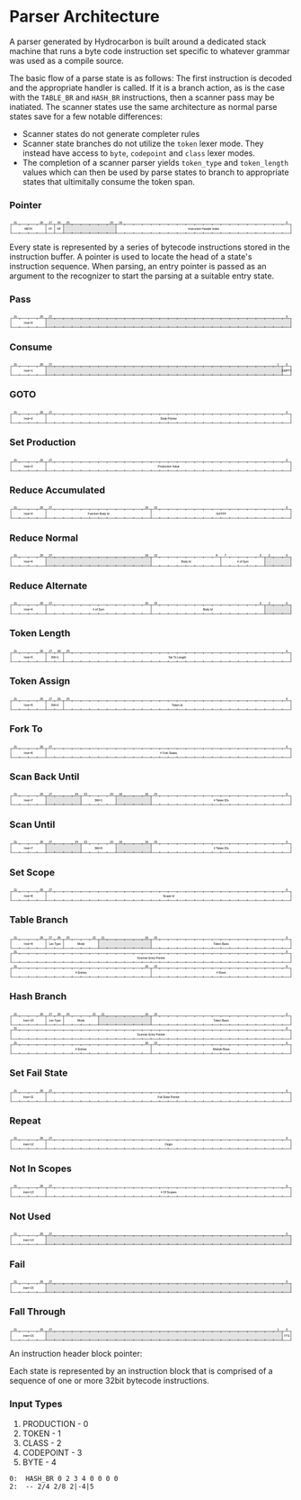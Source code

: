# Parser Architecture

A parser generated by Hydrocarbon is built around a dedicated stack machine that runs a byte code instruction set specific to whatever grammar 
was used as a compile source. 

The basic flow of a parse state is as follows: The first instruction is decoded and the appropriate handler is called. If it is a branch action,
as is the case with the `TABLE_BR` and `HASH_BR` instructions, then a scanner pass may be inatiated. The scanner states use the same architecture as 
normal parse states save for a few notable differences: 
- Scanner states do not generate completer rules
- Scanner state branches do not utilize the `token` lexer mode. They instead have access to `byte`, `codepoint` and `class` lexer modes.
- The completion of a scanner parser yields `token_type` and `token_length` values which can then be used by parse states to branch to 
appropriate states that ultimitally consume the token span.

<!-- Bitfield data -->
### Pointer

<svg xmlns="http://www.w3.org/2000/svg" width="888" height="45" viewBox="0 0 888 45"><g transform="translate(0.5,0.5)" text-anchor="middle" font-size="9" font-family="sans-serif" font-weight="normal"><g transform="translate(4,14)"><g stroke="black" stroke-width="1" stroke-linecap="round"><line x2="879"/><line x2="879" y1="28" y2="28"/><line y2="28"/><line x1="879" x2="879" y2="28"/><line x1="852" x2="852" y2="3"/><line x1="852" x2="852" y1="28" y2="25"/><line x1="824" x2="824" y2="3"/><line x1="824" x2="824" y1="28" y2="25"/><line x1="797" x2="797" y2="3"/><line x1="797" x2="797" y1="28" y2="25"/><line x1="769" x2="769" y2="3"/><line x1="769" x2="769" y1="28" y2="25"/><line x1="742" x2="742" y2="3"/><line x1="742" x2="742" y1="28" y2="25"/><line x1="714" x2="714" y2="3"/><line x1="714" x2="714" y1="28" y2="25"/><line x1="687" x2="687" y2="3"/><line x1="687" x2="687" y1="28" y2="25"/><line x1="659" x2="659" y2="3"/><line x1="659" x2="659" y1="28" y2="25"/><line x1="632" x2="632" y2="3"/><line x1="632" x2="632" y1="28" y2="25"/><line x1="604" x2="604" y2="3"/><line x1="604" x2="604" y1="28" y2="25"/><line x1="577" x2="577" y2="3"/><line x1="577" x2="577" y1="28" y2="25"/><line x1="549" x2="549" y2="3"/><line x1="549" x2="549" y1="28" y2="25"/><line x1="522" x2="522" y2="3"/><line x1="522" x2="522" y1="28" y2="25"/><line x1="494" x2="494" y2="3"/><line x1="494" x2="494" y1="28" y2="25"/><line x1="467" x2="467" y2="3"/><line x1="467" x2="467" y1="28" y2="25"/><line x1="440" x2="440" y2="3"/><line x1="440" x2="440" y1="28" y2="25"/><line x1="412" x2="412" y2="3"/><line x1="412" x2="412" y1="28" y2="25"/><line x1="385" x2="385" y2="3"/><line x1="385" x2="385" y1="28" y2="25"/><line x1="357" x2="357" y2="3"/><line x1="357" x2="357" y1="28" y2="25"/><line x1="330" x2="330" y2="28"/><line x1="302" x2="302" y2="3"/><line x1="302" x2="302" y1="28" y2="25"/><line x1="275" x2="275" y2="3"/><line x1="275" x2="275" y1="28" y2="25"/><line x1="247" x2="247" y2="3"/><line x1="247" x2="247" y1="28" y2="25"/><line x1="220" x2="220" y2="3"/><line x1="220" x2="220" y1="28" y2="25"/><line x1="192" x2="192" y2="3"/><line x1="192" x2="192" y1="28" y2="25"/><line x1="165" x2="165" y2="28"/><line x1="137" x2="137" y2="28"/><line x1="110" x2="110" y2="28"/><line x1="82" x2="82" y2="3"/><line x1="82" x2="82" y1="28" y2="25"/><line x1="55" x2="55" y2="3"/><line x1="55" x2="55" y1="28" y2="25"/><line x1="27" x2="27" y2="3"/><line x1="27" x2="27" y1="28" y2="25"/></g><g><g><rect x="165" width="165" height="28" style="fill-opacity:0.1"/></g><g transform="translate(14,-9)"><g transform="translate(852)"><text y="6">0</text></g><g transform="translate(330)"><text y="6">19</text></g><g transform="translate(302)"><text y="6">20</text></g><g transform="translate(165)"><text y="6">25</text></g><g transform="translate(137)"><text y="6">26</text></g><g transform="translate(110)"><text y="6">27</text></g><g transform="translate(82)"><text y="6">28</text></g><g transform="translate(0)"><text y="6">31</text></g></g><g transform="translate(14,11)"><g transform="translate(591)"><text y="6"><tspan>Instruction Header Index</tspan></text></g><g transform="translate(137)"><text y="6"><tspan>NF</tspan></text></g><g transform="translate(110)"><text y="6"><tspan>FF</tspan></text></g><g transform="translate(41)"><text y="6"><tspan>META</tspan></text></g></g><g transform="translate(14,32)"/></g></g></g></svg>


Every state is represented by a series of bytecode instructions stored in 
the instruction buffer. A pointer is used to locate the head of a state's 
instruction sequence. When parsing, an entry pointer is passed as an argument
to the recognizer to start the parsing at a suitable entry state.


### Pass

<svg xmlns="http://www.w3.org/2000/svg" width="888" height="45" viewBox="0 0 888 45"><g transform="translate(0.5,0.5)" text-anchor="middle" font-size="9" font-family="sans-serif" font-weight="normal"><g transform="translate(4,14)"><g stroke="black" stroke-width="1" stroke-linecap="round"><line x2="879"/><line x2="879" y1="28" y2="28"/><line y2="28"/><line x1="879" x2="879" y2="28"/><line x1="852" x2="852" y2="3"/><line x1="852" x2="852" y1="28" y2="25"/><line x1="824" x2="824" y2="3"/><line x1="824" x2="824" y1="28" y2="25"/><line x1="797" x2="797" y2="3"/><line x1="797" x2="797" y1="28" y2="25"/><line x1="769" x2="769" y2="3"/><line x1="769" x2="769" y1="28" y2="25"/><line x1="742" x2="742" y2="3"/><line x1="742" x2="742" y1="28" y2="25"/><line x1="714" x2="714" y2="3"/><line x1="714" x2="714" y1="28" y2="25"/><line x1="687" x2="687" y2="3"/><line x1="687" x2="687" y1="28" y2="25"/><line x1="659" x2="659" y2="3"/><line x1="659" x2="659" y1="28" y2="25"/><line x1="632" x2="632" y2="3"/><line x1="632" x2="632" y1="28" y2="25"/><line x1="604" x2="604" y2="3"/><line x1="604" x2="604" y1="28" y2="25"/><line x1="577" x2="577" y2="3"/><line x1="577" x2="577" y1="28" y2="25"/><line x1="549" x2="549" y2="3"/><line x1="549" x2="549" y1="28" y2="25"/><line x1="522" x2="522" y2="3"/><line x1="522" x2="522" y1="28" y2="25"/><line x1="494" x2="494" y2="3"/><line x1="494" x2="494" y1="28" y2="25"/><line x1="467" x2="467" y2="3"/><line x1="467" x2="467" y1="28" y2="25"/><line x1="440" x2="440" y2="3"/><line x1="440" x2="440" y1="28" y2="25"/><line x1="412" x2="412" y2="3"/><line x1="412" x2="412" y1="28" y2="25"/><line x1="385" x2="385" y2="3"/><line x1="385" x2="385" y1="28" y2="25"/><line x1="357" x2="357" y2="3"/><line x1="357" x2="357" y1="28" y2="25"/><line x1="330" x2="330" y2="3"/><line x1="330" x2="330" y1="28" y2="25"/><line x1="302" x2="302" y2="3"/><line x1="302" x2="302" y1="28" y2="25"/><line x1="275" x2="275" y2="3"/><line x1="275" x2="275" y1="28" y2="25"/><line x1="247" x2="247" y2="3"/><line x1="247" x2="247" y1="28" y2="25"/><line x1="220" x2="220" y2="3"/><line x1="220" x2="220" y1="28" y2="25"/><line x1="192" x2="192" y2="3"/><line x1="192" x2="192" y1="28" y2="25"/><line x1="165" x2="165" y2="3"/><line x1="165" x2="165" y1="28" y2="25"/><line x1="137" x2="137" y2="3"/><line x1="137" x2="137" y1="28" y2="25"/><line x1="110" x2="110" y2="28"/><line x1="82" x2="82" y2="3"/><line x1="82" x2="82" y1="28" y2="25"/><line x1="55" x2="55" y2="3"/><line x1="55" x2="55" y1="28" y2="25"/><line x1="27" x2="27" y2="3"/><line x1="27" x2="27" y1="28" y2="25"/></g><g><g><rect x="110" width="769" height="28" style="fill-opacity:0.1"/></g><g transform="translate(14,-9)"><g transform="translate(852)"><text y="6">0</text></g><g transform="translate(110)"><text y="6">27</text></g><g transform="translate(82)"><text y="6">28</text></g><g transform="translate(0)"><text y="6">31</text></g></g><g transform="translate(14,11)"><g transform="translate(41)"><text y="6"><tspan>Instr=0</tspan></text></g></g><g transform="translate(14,32)"/></g></g></g></svg>





### Consume

<svg xmlns="http://www.w3.org/2000/svg" width="888" height="45" viewBox="0 0 888 45"><g transform="translate(0.5,0.5)" text-anchor="middle" font-size="9" font-family="sans-serif" font-weight="normal"><g transform="translate(4,14)"><g stroke="black" stroke-width="1" stroke-linecap="round"><line x2="879"/><line x2="879" y1="28" y2="28"/><line y2="28"/><line x1="879" x2="879" y2="28"/><line x1="852" x2="852" y2="28"/><line x1="824" x2="824" y2="3"/><line x1="824" x2="824" y1="28" y2="25"/><line x1="797" x2="797" y2="3"/><line x1="797" x2="797" y1="28" y2="25"/><line x1="769" x2="769" y2="3"/><line x1="769" x2="769" y1="28" y2="25"/><line x1="742" x2="742" y2="3"/><line x1="742" x2="742" y1="28" y2="25"/><line x1="714" x2="714" y2="3"/><line x1="714" x2="714" y1="28" y2="25"/><line x1="687" x2="687" y2="3"/><line x1="687" x2="687" y1="28" y2="25"/><line x1="659" x2="659" y2="3"/><line x1="659" x2="659" y1="28" y2="25"/><line x1="632" x2="632" y2="3"/><line x1="632" x2="632" y1="28" y2="25"/><line x1="604" x2="604" y2="3"/><line x1="604" x2="604" y1="28" y2="25"/><line x1="577" x2="577" y2="3"/><line x1="577" x2="577" y1="28" y2="25"/><line x1="549" x2="549" y2="3"/><line x1="549" x2="549" y1="28" y2="25"/><line x1="522" x2="522" y2="3"/><line x1="522" x2="522" y1="28" y2="25"/><line x1="494" x2="494" y2="3"/><line x1="494" x2="494" y1="28" y2="25"/><line x1="467" x2="467" y2="3"/><line x1="467" x2="467" y1="28" y2="25"/><line x1="440" x2="440" y2="3"/><line x1="440" x2="440" y1="28" y2="25"/><line x1="412" x2="412" y2="3"/><line x1="412" x2="412" y1="28" y2="25"/><line x1="385" x2="385" y2="3"/><line x1="385" x2="385" y1="28" y2="25"/><line x1="357" x2="357" y2="3"/><line x1="357" x2="357" y1="28" y2="25"/><line x1="330" x2="330" y2="3"/><line x1="330" x2="330" y1="28" y2="25"/><line x1="302" x2="302" y2="3"/><line x1="302" x2="302" y1="28" y2="25"/><line x1="275" x2="275" y2="3"/><line x1="275" x2="275" y1="28" y2="25"/><line x1="247" x2="247" y2="3"/><line x1="247" x2="247" y1="28" y2="25"/><line x1="220" x2="220" y2="3"/><line x1="220" x2="220" y1="28" y2="25"/><line x1="192" x2="192" y2="3"/><line x1="192" x2="192" y1="28" y2="25"/><line x1="165" x2="165" y2="3"/><line x1="165" x2="165" y1="28" y2="25"/><line x1="137" x2="137" y2="3"/><line x1="137" x2="137" y1="28" y2="25"/><line x1="110" x2="110" y2="28"/><line x1="82" x2="82" y2="3"/><line x1="82" x2="82" y1="28" y2="25"/><line x1="55" x2="55" y2="3"/><line x1="55" x2="55" y1="28" y2="25"/><line x1="27" x2="27" y2="3"/><line x1="27" x2="27" y1="28" y2="25"/></g><g><g><rect x="110" width="742" height="28" style="fill-opacity:0.1"/></g><g transform="translate(14,-9)"><g transform="translate(852)"><text y="6">0</text></g><g transform="translate(824)"><text y="6">1</text></g><g transform="translate(110)"><text y="6">27</text></g><g transform="translate(82)"><text y="6">28</text></g><g transform="translate(0)"><text y="6">31</text></g></g><g transform="translate(14,11)"><g transform="translate(852)"><text y="6"><tspan>EMPTY</tspan></text></g><g transform="translate(41)"><text y="6"><tspan>Instr=1</tspan></text></g></g><g transform="translate(14,32)"/></g></g></g></svg>





### GOTO

<svg xmlns="http://www.w3.org/2000/svg" width="888" height="45" viewBox="0 0 888 45"><g transform="translate(0.5,0.5)" text-anchor="middle" font-size="9" font-family="sans-serif" font-weight="normal"><g transform="translate(4,14)"><g stroke="black" stroke-width="1" stroke-linecap="round"><line x2="879"/><line x2="879" y1="28" y2="28"/><line y2="28"/><line x1="879" x2="879" y2="28"/><line x1="852" x2="852" y2="3"/><line x1="852" x2="852" y1="28" y2="25"/><line x1="824" x2="824" y2="3"/><line x1="824" x2="824" y1="28" y2="25"/><line x1="797" x2="797" y2="3"/><line x1="797" x2="797" y1="28" y2="25"/><line x1="769" x2="769" y2="3"/><line x1="769" x2="769" y1="28" y2="25"/><line x1="742" x2="742" y2="3"/><line x1="742" x2="742" y1="28" y2="25"/><line x1="714" x2="714" y2="3"/><line x1="714" x2="714" y1="28" y2="25"/><line x1="687" x2="687" y2="3"/><line x1="687" x2="687" y1="28" y2="25"/><line x1="659" x2="659" y2="3"/><line x1="659" x2="659" y1="28" y2="25"/><line x1="632" x2="632" y2="3"/><line x1="632" x2="632" y1="28" y2="25"/><line x1="604" x2="604" y2="3"/><line x1="604" x2="604" y1="28" y2="25"/><line x1="577" x2="577" y2="3"/><line x1="577" x2="577" y1="28" y2="25"/><line x1="549" x2="549" y2="3"/><line x1="549" x2="549" y1="28" y2="25"/><line x1="522" x2="522" y2="3"/><line x1="522" x2="522" y1="28" y2="25"/><line x1="494" x2="494" y2="3"/><line x1="494" x2="494" y1="28" y2="25"/><line x1="467" x2="467" y2="3"/><line x1="467" x2="467" y1="28" y2="25"/><line x1="440" x2="440" y2="3"/><line x1="440" x2="440" y1="28" y2="25"/><line x1="412" x2="412" y2="3"/><line x1="412" x2="412" y1="28" y2="25"/><line x1="385" x2="385" y2="3"/><line x1="385" x2="385" y1="28" y2="25"/><line x1="357" x2="357" y2="3"/><line x1="357" x2="357" y1="28" y2="25"/><line x1="330" x2="330" y2="3"/><line x1="330" x2="330" y1="28" y2="25"/><line x1="302" x2="302" y2="3"/><line x1="302" x2="302" y1="28" y2="25"/><line x1="275" x2="275" y2="3"/><line x1="275" x2="275" y1="28" y2="25"/><line x1="247" x2="247" y2="3"/><line x1="247" x2="247" y1="28" y2="25"/><line x1="220" x2="220" y2="3"/><line x1="220" x2="220" y1="28" y2="25"/><line x1="192" x2="192" y2="3"/><line x1="192" x2="192" y1="28" y2="25"/><line x1="165" x2="165" y2="3"/><line x1="165" x2="165" y1="28" y2="25"/><line x1="137" x2="137" y2="3"/><line x1="137" x2="137" y1="28" y2="25"/><line x1="110" x2="110" y2="28"/><line x1="82" x2="82" y2="3"/><line x1="82" x2="82" y1="28" y2="25"/><line x1="55" x2="55" y2="3"/><line x1="55" x2="55" y1="28" y2="25"/><line x1="27" x2="27" y2="3"/><line x1="27" x2="27" y1="28" y2="25"/></g><g><g/><g transform="translate(14,-9)"><g transform="translate(852)"><text y="6">0</text></g><g transform="translate(110)"><text y="6">27</text></g><g transform="translate(82)"><text y="6">28</text></g><g transform="translate(0)"><text y="6">31</text></g></g><g transform="translate(14,11)"><g transform="translate(481)"><text y="6"><tspan>State Pointer</tspan></text></g><g transform="translate(41)"><text y="6"><tspan>Instr=2</tspan></text></g></g><g transform="translate(14,32)"/></g></g></g></svg>





### Set Production

<svg xmlns="http://www.w3.org/2000/svg" width="888" height="45" viewBox="0 0 888 45"><g transform="translate(0.5,0.5)" text-anchor="middle" font-size="9" font-family="sans-serif" font-weight="normal"><g transform="translate(4,14)"><g stroke="black" stroke-width="1" stroke-linecap="round"><line x2="879"/><line x2="879" y1="28" y2="28"/><line y2="28"/><line x1="879" x2="879" y2="28"/><line x1="852" x2="852" y2="3"/><line x1="852" x2="852" y1="28" y2="25"/><line x1="824" x2="824" y2="3"/><line x1="824" x2="824" y1="28" y2="25"/><line x1="797" x2="797" y2="3"/><line x1="797" x2="797" y1="28" y2="25"/><line x1="769" x2="769" y2="3"/><line x1="769" x2="769" y1="28" y2="25"/><line x1="742" x2="742" y2="3"/><line x1="742" x2="742" y1="28" y2="25"/><line x1="714" x2="714" y2="3"/><line x1="714" x2="714" y1="28" y2="25"/><line x1="687" x2="687" y2="3"/><line x1="687" x2="687" y1="28" y2="25"/><line x1="659" x2="659" y2="3"/><line x1="659" x2="659" y1="28" y2="25"/><line x1="632" x2="632" y2="3"/><line x1="632" x2="632" y1="28" y2="25"/><line x1="604" x2="604" y2="3"/><line x1="604" x2="604" y1="28" y2="25"/><line x1="577" x2="577" y2="3"/><line x1="577" x2="577" y1="28" y2="25"/><line x1="549" x2="549" y2="3"/><line x1="549" x2="549" y1="28" y2="25"/><line x1="522" x2="522" y2="3"/><line x1="522" x2="522" y1="28" y2="25"/><line x1="494" x2="494" y2="3"/><line x1="494" x2="494" y1="28" y2="25"/><line x1="467" x2="467" y2="3"/><line x1="467" x2="467" y1="28" y2="25"/><line x1="440" x2="440" y2="3"/><line x1="440" x2="440" y1="28" y2="25"/><line x1="412" x2="412" y2="3"/><line x1="412" x2="412" y1="28" y2="25"/><line x1="385" x2="385" y2="3"/><line x1="385" x2="385" y1="28" y2="25"/><line x1="357" x2="357" y2="3"/><line x1="357" x2="357" y1="28" y2="25"/><line x1="330" x2="330" y2="3"/><line x1="330" x2="330" y1="28" y2="25"/><line x1="302" x2="302" y2="3"/><line x1="302" x2="302" y1="28" y2="25"/><line x1="275" x2="275" y2="3"/><line x1="275" x2="275" y1="28" y2="25"/><line x1="247" x2="247" y2="3"/><line x1="247" x2="247" y1="28" y2="25"/><line x1="220" x2="220" y2="3"/><line x1="220" x2="220" y1="28" y2="25"/><line x1="192" x2="192" y2="3"/><line x1="192" x2="192" y1="28" y2="25"/><line x1="165" x2="165" y2="3"/><line x1="165" x2="165" y1="28" y2="25"/><line x1="137" x2="137" y2="3"/><line x1="137" x2="137" y1="28" y2="25"/><line x1="110" x2="110" y2="28"/><line x1="82" x2="82" y2="3"/><line x1="82" x2="82" y1="28" y2="25"/><line x1="55" x2="55" y2="3"/><line x1="55" x2="55" y1="28" y2="25"/><line x1="27" x2="27" y2="3"/><line x1="27" x2="27" y1="28" y2="25"/></g><g><g/><g transform="translate(14,-9)"><g transform="translate(852)"><text y="6">0</text></g><g transform="translate(110)"><text y="6">27</text></g><g transform="translate(82)"><text y="6">28</text></g><g transform="translate(0)"><text y="6">31</text></g></g><g transform="translate(14,11)"><g transform="translate(481)"><text y="6"><tspan>Production Value</tspan></text></g><g transform="translate(41)"><text y="6"><tspan>Instr=3</tspan></text></g></g><g transform="translate(14,32)"/></g></g></g></svg>





### Reduce Accumulated

<svg xmlns="http://www.w3.org/2000/svg" width="888" height="45" viewBox="0 0 888 45"><g transform="translate(0.5,0.5)" text-anchor="middle" font-size="9" font-family="sans-serif" font-weight="normal"><g transform="translate(4,14)"><g stroke="black" stroke-width="1" stroke-linecap="round"><line x2="879"/><line x2="879" y1="28" y2="28"/><line y2="28"/><line x1="879" x2="879" y2="28"/><line x1="852" x2="852" y2="3"/><line x1="852" x2="852" y1="28" y2="25"/><line x1="824" x2="824" y2="3"/><line x1="824" x2="824" y1="28" y2="25"/><line x1="797" x2="797" y2="3"/><line x1="797" x2="797" y1="28" y2="25"/><line x1="769" x2="769" y2="3"/><line x1="769" x2="769" y1="28" y2="25"/><line x1="742" x2="742" y2="3"/><line x1="742" x2="742" y1="28" y2="25"/><line x1="714" x2="714" y2="3"/><line x1="714" x2="714" y1="28" y2="25"/><line x1="687" x2="687" y2="3"/><line x1="687" x2="687" y1="28" y2="25"/><line x1="659" x2="659" y2="3"/><line x1="659" x2="659" y1="28" y2="25"/><line x1="632" x2="632" y2="3"/><line x1="632" x2="632" y1="28" y2="25"/><line x1="604" x2="604" y2="3"/><line x1="604" x2="604" y1="28" y2="25"/><line x1="577" x2="577" y2="3"/><line x1="577" x2="577" y1="28" y2="25"/><line x1="549" x2="549" y2="3"/><line x1="549" x2="549" y1="28" y2="25"/><line x1="522" x2="522" y2="3"/><line x1="522" x2="522" y1="28" y2="25"/><line x1="494" x2="494" y2="3"/><line x1="494" x2="494" y1="28" y2="25"/><line x1="467" x2="467" y2="3"/><line x1="467" x2="467" y1="28" y2="25"/><line x1="440" x2="440" y2="28"/><line x1="412" x2="412" y2="3"/><line x1="412" x2="412" y1="28" y2="25"/><line x1="385" x2="385" y2="3"/><line x1="385" x2="385" y1="28" y2="25"/><line x1="357" x2="357" y2="3"/><line x1="357" x2="357" y1="28" y2="25"/><line x1="330" x2="330" y2="3"/><line x1="330" x2="330" y1="28" y2="25"/><line x1="302" x2="302" y2="3"/><line x1="302" x2="302" y1="28" y2="25"/><line x1="275" x2="275" y2="3"/><line x1="275" x2="275" y1="28" y2="25"/><line x1="247" x2="247" y2="3"/><line x1="247" x2="247" y1="28" y2="25"/><line x1="220" x2="220" y2="3"/><line x1="220" x2="220" y1="28" y2="25"/><line x1="192" x2="192" y2="3"/><line x1="192" x2="192" y1="28" y2="25"/><line x1="165" x2="165" y2="3"/><line x1="165" x2="165" y1="28" y2="25"/><line x1="137" x2="137" y2="3"/><line x1="137" x2="137" y1="28" y2="25"/><line x1="110" x2="110" y2="28"/><line x1="82" x2="82" y2="3"/><line x1="82" x2="82" y1="28" y2="25"/><line x1="55" x2="55" y2="3"/><line x1="55" x2="55" y1="28" y2="25"/><line x1="27" x2="27" y2="3"/><line x1="27" x2="27" y1="28" y2="25"/></g><g><g/><g transform="translate(14,-9)"><g transform="translate(852)"><text y="6">0</text></g><g transform="translate(440)"><text y="6">15</text></g><g transform="translate(412)"><text y="6">16</text></g><g transform="translate(110)"><text y="6">27</text></g><g transform="translate(82)"><text y="6">28</text></g><g transform="translate(0)"><text y="6">31</text></g></g><g transform="translate(14,11)"><g transform="translate(646)"><text y="6"><tspan>0xFFFF</tspan></text></g><g transform="translate(261)"><text y="6"><tspan>Function Body Id</tspan></text></g><g transform="translate(41)"><text y="6"><tspan>Instr=4</tspan></text></g></g><g transform="translate(14,32)"/></g></g></g></svg>





### Reduce Normal

<svg xmlns="http://www.w3.org/2000/svg" width="888" height="45" viewBox="0 0 888 45"><g transform="translate(0.5,0.5)" text-anchor="middle" font-size="9" font-family="sans-serif" font-weight="normal"><g transform="translate(4,14)"><g stroke="black" stroke-width="1" stroke-linecap="round"><line x2="879"/><line x2="879" y1="28" y2="28"/><line y2="28"/><line x1="879" x2="879" y2="28"/><line x1="852" x2="852" y2="3"/><line x1="852" x2="852" y1="28" y2="25"/><line x1="824" x2="824" y2="3"/><line x1="824" x2="824" y1="28" y2="25"/><line x1="797" x2="797" y2="28"/><line x1="769" x2="769" y2="3"/><line x1="769" x2="769" y1="28" y2="25"/><line x1="742" x2="742" y2="3"/><line x1="742" x2="742" y1="28" y2="25"/><line x1="714" x2="714" y2="3"/><line x1="714" x2="714" y1="28" y2="25"/><line x1="687" x2="687" y2="3"/><line x1="687" x2="687" y1="28" y2="25"/><line x1="659" x2="659" y2="28"/><line x1="632" x2="632" y2="3"/><line x1="632" x2="632" y1="28" y2="25"/><line x1="604" x2="604" y2="3"/><line x1="604" x2="604" y1="28" y2="25"/><line x1="577" x2="577" y2="3"/><line x1="577" x2="577" y1="28" y2="25"/><line x1="549" x2="549" y2="3"/><line x1="549" x2="549" y1="28" y2="25"/><line x1="522" x2="522" y2="3"/><line x1="522" x2="522" y1="28" y2="25"/><line x1="494" x2="494" y2="3"/><line x1="494" x2="494" y1="28" y2="25"/><line x1="467" x2="467" y2="3"/><line x1="467" x2="467" y1="28" y2="25"/><line x1="440" x2="440" y2="28"/><line x1="412" x2="412" y2="3"/><line x1="412" x2="412" y1="28" y2="25"/><line x1="385" x2="385" y2="3"/><line x1="385" x2="385" y1="28" y2="25"/><line x1="357" x2="357" y2="3"/><line x1="357" x2="357" y1="28" y2="25"/><line x1="330" x2="330" y2="3"/><line x1="330" x2="330" y1="28" y2="25"/><line x1="302" x2="302" y2="3"/><line x1="302" x2="302" y1="28" y2="25"/><line x1="275" x2="275" y2="3"/><line x1="275" x2="275" y1="28" y2="25"/><line x1="247" x2="247" y2="3"/><line x1="247" x2="247" y1="28" y2="25"/><line x1="220" x2="220" y2="3"/><line x1="220" x2="220" y1="28" y2="25"/><line x1="192" x2="192" y2="3"/><line x1="192" x2="192" y1="28" y2="25"/><line x1="165" x2="165" y2="3"/><line x1="165" x2="165" y1="28" y2="25"/><line x1="137" x2="137" y2="3"/><line x1="137" x2="137" y1="28" y2="25"/><line x1="110" x2="110" y2="28"/><line x1="82" x2="82" y2="3"/><line x1="82" x2="82" y1="28" y2="25"/><line x1="55" x2="55" y2="3"/><line x1="55" x2="55" y1="28" y2="25"/><line x1="27" x2="27" y2="3"/><line x1="27" x2="27" y1="28" y2="25"/></g><g><g><rect x="797" width="82" height="28" style="fill-opacity:0.1"/><rect x="110" width="330" height="28" style="fill-opacity:0.1"/></g><g transform="translate(14,-9)"><g transform="translate(852)"><text y="6">0</text></g><g transform="translate(797)"><text y="6">2</text></g><g transform="translate(769)"><text y="6">3</text></g><g transform="translate(659)"><text y="6">7</text></g><g transform="translate(632)"><text y="6">8</text></g><g transform="translate(440)"><text y="6">15</text></g><g transform="translate(412)"><text y="6">16</text></g><g transform="translate(110)"><text y="6">27</text></g><g transform="translate(82)"><text y="6">28</text></g><g transform="translate(0)"><text y="6">31</text></g></g><g transform="translate(14,11)"><g transform="translate(714)"><text y="6"><tspan># of Sym</tspan></text></g><g transform="translate(536)"><text y="6"><tspan>Body Id</tspan></text></g><g transform="translate(41)"><text y="6"><tspan>Instr=4</tspan></text></g></g><g transform="translate(14,32)"/></g></g></g></svg>





### Reduce Alternate

<svg xmlns="http://www.w3.org/2000/svg" width="888" height="45" viewBox="0 0 888 45"><g transform="translate(0.5,0.5)" text-anchor="middle" font-size="9" font-family="sans-serif" font-weight="normal"><g transform="translate(4,14)"><g stroke="black" stroke-width="1" stroke-linecap="round"><line x2="879"/><line x2="879" y1="28" y2="28"/><line y2="28"/><line x1="879" x2="879" y2="28"/><line x1="852" x2="852" y2="3"/><line x1="852" x2="852" y1="28" y2="25"/><line x1="824" x2="824" y2="3"/><line x1="824" x2="824" y1="28" y2="25"/><line x1="797" x2="797" y2="28"/><line x1="769" x2="769" y2="3"/><line x1="769" x2="769" y1="28" y2="25"/><line x1="742" x2="742" y2="3"/><line x1="742" x2="742" y1="28" y2="25"/><line x1="714" x2="714" y2="3"/><line x1="714" x2="714" y1="28" y2="25"/><line x1="687" x2="687" y2="3"/><line x1="687" x2="687" y1="28" y2="25"/><line x1="659" x2="659" y2="3"/><line x1="659" x2="659" y1="28" y2="25"/><line x1="632" x2="632" y2="3"/><line x1="632" x2="632" y1="28" y2="25"/><line x1="604" x2="604" y2="3"/><line x1="604" x2="604" y1="28" y2="25"/><line x1="577" x2="577" y2="3"/><line x1="577" x2="577" y1="28" y2="25"/><line x1="549" x2="549" y2="3"/><line x1="549" x2="549" y1="28" y2="25"/><line x1="522" x2="522" y2="3"/><line x1="522" x2="522" y1="28" y2="25"/><line x1="494" x2="494" y2="3"/><line x1="494" x2="494" y1="28" y2="25"/><line x1="467" x2="467" y2="3"/><line x1="467" x2="467" y1="28" y2="25"/><line x1="440" x2="440" y2="28"/><line x1="412" x2="412" y2="3"/><line x1="412" x2="412" y1="28" y2="25"/><line x1="385" x2="385" y2="3"/><line x1="385" x2="385" y1="28" y2="25"/><line x1="357" x2="357" y2="3"/><line x1="357" x2="357" y1="28" y2="25"/><line x1="330" x2="330" y2="3"/><line x1="330" x2="330" y1="28" y2="25"/><line x1="302" x2="302" y2="3"/><line x1="302" x2="302" y1="28" y2="25"/><line x1="275" x2="275" y2="3"/><line x1="275" x2="275" y1="28" y2="25"/><line x1="247" x2="247" y2="3"/><line x1="247" x2="247" y1="28" y2="25"/><line x1="220" x2="220" y2="3"/><line x1="220" x2="220" y1="28" y2="25"/><line x1="192" x2="192" y2="3"/><line x1="192" x2="192" y1="28" y2="25"/><line x1="165" x2="165" y2="3"/><line x1="165" x2="165" y1="28" y2="25"/><line x1="137" x2="137" y2="3"/><line x1="137" x2="137" y1="28" y2="25"/><line x1="110" x2="110" y2="28"/><line x1="82" x2="82" y2="3"/><line x1="82" x2="82" y1="28" y2="25"/><line x1="55" x2="55" y2="3"/><line x1="55" x2="55" y1="28" y2="25"/><line x1="27" x2="27" y2="3"/><line x1="27" x2="27" y1="28" y2="25"/></g><g><g><rect x="797" width="82" height="28" style="fill-opacity:0.1"/></g><g transform="translate(14,-9)"><g transform="translate(852)"><text y="6">0</text></g><g transform="translate(797)"><text y="6">2</text></g><g transform="translate(769)"><text y="6">3</text></g><g transform="translate(440)"><text y="6">15</text></g><g transform="translate(412)"><text y="6">16</text></g><g transform="translate(110)"><text y="6">27</text></g><g transform="translate(82)"><text y="6">28</text></g><g transform="translate(0)"><text y="6">31</text></g></g><g transform="translate(14,11)"><g transform="translate(604)"><text y="6"><tspan>Body Id</tspan></text></g><g transform="translate(261)"><text y="6"><tspan># of Sym</tspan></text></g><g transform="translate(41)"><text y="6"><tspan>Instr=4</tspan></text></g></g><g transform="translate(14,32)"/></g></g></g></svg>





### Token Length

<svg xmlns="http://www.w3.org/2000/svg" width="888" height="45" viewBox="0 0 888 45"><g transform="translate(0.5,0.5)" text-anchor="middle" font-size="9" font-family="sans-serif" font-weight="normal"><g transform="translate(4,14)"><g stroke="black" stroke-width="1" stroke-linecap="round"><line x2="879"/><line x2="879" y1="28" y2="28"/><line y2="28"/><line x1="879" x2="879" y2="28"/><line x1="852" x2="852" y2="3"/><line x1="852" x2="852" y1="28" y2="25"/><line x1="824" x2="824" y2="3"/><line x1="824" x2="824" y1="28" y2="25"/><line x1="797" x2="797" y2="3"/><line x1="797" x2="797" y1="28" y2="25"/><line x1="769" x2="769" y2="3"/><line x1="769" x2="769" y1="28" y2="25"/><line x1="742" x2="742" y2="3"/><line x1="742" x2="742" y1="28" y2="25"/><line x1="714" x2="714" y2="3"/><line x1="714" x2="714" y1="28" y2="25"/><line x1="687" x2="687" y2="3"/><line x1="687" x2="687" y1="28" y2="25"/><line x1="659" x2="659" y2="3"/><line x1="659" x2="659" y1="28" y2="25"/><line x1="632" x2="632" y2="3"/><line x1="632" x2="632" y1="28" y2="25"/><line x1="604" x2="604" y2="3"/><line x1="604" x2="604" y1="28" y2="25"/><line x1="577" x2="577" y2="3"/><line x1="577" x2="577" y1="28" y2="25"/><line x1="549" x2="549" y2="3"/><line x1="549" x2="549" y1="28" y2="25"/><line x1="522" x2="522" y2="3"/><line x1="522" x2="522" y1="28" y2="25"/><line x1="494" x2="494" y2="3"/><line x1="494" x2="494" y1="28" y2="25"/><line x1="467" x2="467" y2="3"/><line x1="467" x2="467" y1="28" y2="25"/><line x1="440" x2="440" y2="3"/><line x1="440" x2="440" y1="28" y2="25"/><line x1="412" x2="412" y2="3"/><line x1="412" x2="412" y1="28" y2="25"/><line x1="385" x2="385" y2="3"/><line x1="385" x2="385" y1="28" y2="25"/><line x1="357" x2="357" y2="3"/><line x1="357" x2="357" y1="28" y2="25"/><line x1="330" x2="330" y2="3"/><line x1="330" x2="330" y1="28" y2="25"/><line x1="302" x2="302" y2="3"/><line x1="302" x2="302" y1="28" y2="25"/><line x1="275" x2="275" y2="3"/><line x1="275" x2="275" y1="28" y2="25"/><line x1="247" x2="247" y2="3"/><line x1="247" x2="247" y1="28" y2="25"/><line x1="220" x2="220" y2="3"/><line x1="220" x2="220" y1="28" y2="25"/><line x1="192" x2="192" y2="3"/><line x1="192" x2="192" y1="28" y2="25"/><line x1="165" x2="165" y2="28"/><line x1="137" x2="137" y2="3"/><line x1="137" x2="137" y1="28" y2="25"/><line x1="110" x2="110" y2="28"/><line x1="82" x2="82" y2="3"/><line x1="82" x2="82" y1="28" y2="25"/><line x1="55" x2="55" y2="3"/><line x1="55" x2="55" y1="28" y2="25"/><line x1="27" x2="27" y2="3"/><line x1="27" x2="27" y1="28" y2="25"/></g><g><g/><g transform="translate(14,-9)"><g transform="translate(852)"><text y="6">0</text></g><g transform="translate(165)"><text y="6">25</text></g><g transform="translate(137)"><text y="6">26</text></g><g transform="translate(110)"><text y="6">27</text></g><g transform="translate(82)"><text y="6">28</text></g><g transform="translate(0)"><text y="6">31</text></g></g><g transform="translate(14,11)"><g transform="translate(508)"><text y="6"><tspan>Set To Length</tspan></text></g><g transform="translate(124)"><text y="6"><tspan>SW=1</tspan></text></g><g transform="translate(41)"><text y="6"><tspan>Instr=5</tspan></text></g></g><g transform="translate(14,32)"/></g></g></g></svg>





### Token Assign

<svg xmlns="http://www.w3.org/2000/svg" width="888" height="45" viewBox="0 0 888 45"><g transform="translate(0.5,0.5)" text-anchor="middle" font-size="9" font-family="sans-serif" font-weight="normal"><g transform="translate(4,14)"><g stroke="black" stroke-width="1" stroke-linecap="round"><line x2="879"/><line x2="879" y1="28" y2="28"/><line y2="28"/><line x1="879" x2="879" y2="28"/><line x1="852" x2="852" y2="3"/><line x1="852" x2="852" y1="28" y2="25"/><line x1="824" x2="824" y2="3"/><line x1="824" x2="824" y1="28" y2="25"/><line x1="797" x2="797" y2="3"/><line x1="797" x2="797" y1="28" y2="25"/><line x1="769" x2="769" y2="3"/><line x1="769" x2="769" y1="28" y2="25"/><line x1="742" x2="742" y2="3"/><line x1="742" x2="742" y1="28" y2="25"/><line x1="714" x2="714" y2="3"/><line x1="714" x2="714" y1="28" y2="25"/><line x1="687" x2="687" y2="3"/><line x1="687" x2="687" y1="28" y2="25"/><line x1="659" x2="659" y2="3"/><line x1="659" x2="659" y1="28" y2="25"/><line x1="632" x2="632" y2="3"/><line x1="632" x2="632" y1="28" y2="25"/><line x1="604" x2="604" y2="3"/><line x1="604" x2="604" y1="28" y2="25"/><line x1="577" x2="577" y2="3"/><line x1="577" x2="577" y1="28" y2="25"/><line x1="549" x2="549" y2="3"/><line x1="549" x2="549" y1="28" y2="25"/><line x1="522" x2="522" y2="3"/><line x1="522" x2="522" y1="28" y2="25"/><line x1="494" x2="494" y2="3"/><line x1="494" x2="494" y1="28" y2="25"/><line x1="467" x2="467" y2="3"/><line x1="467" x2="467" y1="28" y2="25"/><line x1="440" x2="440" y2="3"/><line x1="440" x2="440" y1="28" y2="25"/><line x1="412" x2="412" y2="3"/><line x1="412" x2="412" y1="28" y2="25"/><line x1="385" x2="385" y2="3"/><line x1="385" x2="385" y1="28" y2="25"/><line x1="357" x2="357" y2="3"/><line x1="357" x2="357" y1="28" y2="25"/><line x1="330" x2="330" y2="3"/><line x1="330" x2="330" y1="28" y2="25"/><line x1="302" x2="302" y2="3"/><line x1="302" x2="302" y1="28" y2="25"/><line x1="275" x2="275" y2="3"/><line x1="275" x2="275" y1="28" y2="25"/><line x1="247" x2="247" y2="3"/><line x1="247" x2="247" y1="28" y2="25"/><line x1="220" x2="220" y2="3"/><line x1="220" x2="220" y1="28" y2="25"/><line x1="192" x2="192" y2="3"/><line x1="192" x2="192" y1="28" y2="25"/><line x1="165" x2="165" y2="28"/><line x1="137" x2="137" y2="3"/><line x1="137" x2="137" y1="28" y2="25"/><line x1="110" x2="110" y2="28"/><line x1="82" x2="82" y2="3"/><line x1="82" x2="82" y1="28" y2="25"/><line x1="55" x2="55" y2="3"/><line x1="55" x2="55" y1="28" y2="25"/><line x1="27" x2="27" y2="3"/><line x1="27" x2="27" y1="28" y2="25"/></g><g><g/><g transform="translate(14,-9)"><g transform="translate(852)"><text y="6">0</text></g><g transform="translate(165)"><text y="6">25</text></g><g transform="translate(137)"><text y="6">26</text></g><g transform="translate(110)"><text y="6">27</text></g><g transform="translate(82)"><text y="6">28</text></g><g transform="translate(0)"><text y="6">31</text></g></g><g transform="translate(14,11)"><g transform="translate(508)"><text y="6"><tspan>Token Id</tspan></text></g><g transform="translate(124)"><text y="6"><tspan>SW=2</tspan></text></g><g transform="translate(41)"><text y="6"><tspan>Instr=5</tspan></text></g></g><g transform="translate(14,32)"/></g></g></g></svg>





### Fork To

<svg xmlns="http://www.w3.org/2000/svg" width="888" height="45" viewBox="0 0 888 45"><g transform="translate(0.5,0.5)" text-anchor="middle" font-size="9" font-family="sans-serif" font-weight="normal"><g transform="translate(4,14)"><g stroke="black" stroke-width="1" stroke-linecap="round"><line x2="879"/><line x2="879" y1="28" y2="28"/><line y2="28"/><line x1="879" x2="879" y2="28"/><line x1="852" x2="852" y2="3"/><line x1="852" x2="852" y1="28" y2="25"/><line x1="824" x2="824" y2="3"/><line x1="824" x2="824" y1="28" y2="25"/><line x1="797" x2="797" y2="3"/><line x1="797" x2="797" y1="28" y2="25"/><line x1="769" x2="769" y2="3"/><line x1="769" x2="769" y1="28" y2="25"/><line x1="742" x2="742" y2="3"/><line x1="742" x2="742" y1="28" y2="25"/><line x1="714" x2="714" y2="3"/><line x1="714" x2="714" y1="28" y2="25"/><line x1="687" x2="687" y2="3"/><line x1="687" x2="687" y1="28" y2="25"/><line x1="659" x2="659" y2="3"/><line x1="659" x2="659" y1="28" y2="25"/><line x1="632" x2="632" y2="3"/><line x1="632" x2="632" y1="28" y2="25"/><line x1="604" x2="604" y2="3"/><line x1="604" x2="604" y1="28" y2="25"/><line x1="577" x2="577" y2="3"/><line x1="577" x2="577" y1="28" y2="25"/><line x1="549" x2="549" y2="3"/><line x1="549" x2="549" y1="28" y2="25"/><line x1="522" x2="522" y2="3"/><line x1="522" x2="522" y1="28" y2="25"/><line x1="494" x2="494" y2="3"/><line x1="494" x2="494" y1="28" y2="25"/><line x1="467" x2="467" y2="3"/><line x1="467" x2="467" y1="28" y2="25"/><line x1="440" x2="440" y2="3"/><line x1="440" x2="440" y1="28" y2="25"/><line x1="412" x2="412" y2="3"/><line x1="412" x2="412" y1="28" y2="25"/><line x1="385" x2="385" y2="3"/><line x1="385" x2="385" y1="28" y2="25"/><line x1="357" x2="357" y2="3"/><line x1="357" x2="357" y1="28" y2="25"/><line x1="330" x2="330" y2="3"/><line x1="330" x2="330" y1="28" y2="25"/><line x1="302" x2="302" y2="3"/><line x1="302" x2="302" y1="28" y2="25"/><line x1="275" x2="275" y2="3"/><line x1="275" x2="275" y1="28" y2="25"/><line x1="247" x2="247" y2="3"/><line x1="247" x2="247" y1="28" y2="25"/><line x1="220" x2="220" y2="3"/><line x1="220" x2="220" y1="28" y2="25"/><line x1="192" x2="192" y2="3"/><line x1="192" x2="192" y1="28" y2="25"/><line x1="165" x2="165" y2="3"/><line x1="165" x2="165" y1="28" y2="25"/><line x1="137" x2="137" y2="3"/><line x1="137" x2="137" y1="28" y2="25"/><line x1="110" x2="110" y2="28"/><line x1="82" x2="82" y2="3"/><line x1="82" x2="82" y1="28" y2="25"/><line x1="55" x2="55" y2="3"/><line x1="55" x2="55" y1="28" y2="25"/><line x1="27" x2="27" y2="3"/><line x1="27" x2="27" y1="28" y2="25"/></g><g><g/><g transform="translate(14,-9)"><g transform="translate(852)"><text y="6">0</text></g><g transform="translate(110)"><text y="6">27</text></g><g transform="translate(82)"><text y="6">28</text></g><g transform="translate(0)"><text y="6">31</text></g></g><g transform="translate(14,11)"><g transform="translate(481)"><text y="6"><tspan># Fork States</tspan></text></g><g transform="translate(41)"><text y="6"><tspan>Instr=6</tspan></text></g></g><g transform="translate(14,32)"/></g></g></g></svg>





### Scan Back Until

<svg xmlns="http://www.w3.org/2000/svg" width="888" height="45" viewBox="0 0 888 45"><g transform="translate(0.5,0.5)" text-anchor="middle" font-size="9" font-family="sans-serif" font-weight="normal"><g transform="translate(4,14)"><g stroke="black" stroke-width="1" stroke-linecap="round"><line x2="879"/><line x2="879" y1="28" y2="28"/><line y2="28"/><line x1="879" x2="879" y2="28"/><line x1="852" x2="852" y2="3"/><line x1="852" x2="852" y1="28" y2="25"/><line x1="824" x2="824" y2="3"/><line x1="824" x2="824" y1="28" y2="25"/><line x1="797" x2="797" y2="3"/><line x1="797" x2="797" y1="28" y2="25"/><line x1="769" x2="769" y2="3"/><line x1="769" x2="769" y1="28" y2="25"/><line x1="742" x2="742" y2="3"/><line x1="742" x2="742" y1="28" y2="25"/><line x1="714" x2="714" y2="3"/><line x1="714" x2="714" y1="28" y2="25"/><line x1="687" x2="687" y2="3"/><line x1="687" x2="687" y1="28" y2="25"/><line x1="659" x2="659" y2="3"/><line x1="659" x2="659" y1="28" y2="25"/><line x1="632" x2="632" y2="3"/><line x1="632" x2="632" y1="28" y2="25"/><line x1="604" x2="604" y2="3"/><line x1="604" x2="604" y1="28" y2="25"/><line x1="577" x2="577" y2="3"/><line x1="577" x2="577" y1="28" y2="25"/><line x1="549" x2="549" y2="3"/><line x1="549" x2="549" y1="28" y2="25"/><line x1="522" x2="522" y2="3"/><line x1="522" x2="522" y1="28" y2="25"/><line x1="494" x2="494" y2="3"/><line x1="494" x2="494" y1="28" y2="25"/><line x1="467" x2="467" y2="3"/><line x1="467" x2="467" y1="28" y2="25"/><line x1="440" x2="440" y2="28"/><line x1="412" x2="412" y2="3"/><line x1="412" x2="412" y1="28" y2="25"/><line x1="385" x2="385" y2="3"/><line x1="385" x2="385" y1="28" y2="25"/><line x1="357" x2="357" y2="3"/><line x1="357" x2="357" y1="28" y2="25"/><line x1="330" x2="330" y2="28"/><line x1="302" x2="302" y2="3"/><line x1="302" x2="302" y1="28" y2="25"/><line x1="275" x2="275" y2="3"/><line x1="275" x2="275" y1="28" y2="25"/><line x1="247" x2="247" y2="3"/><line x1="247" x2="247" y1="28" y2="25"/><line x1="220" x2="220" y2="28"/><line x1="192" x2="192" y2="3"/><line x1="192" x2="192" y1="28" y2="25"/><line x1="165" x2="165" y2="3"/><line x1="165" x2="165" y1="28" y2="25"/><line x1="137" x2="137" y2="3"/><line x1="137" x2="137" y1="28" y2="25"/><line x1="110" x2="110" y2="28"/><line x1="82" x2="82" y2="3"/><line x1="82" x2="82" y1="28" y2="25"/><line x1="55" x2="55" y2="3"/><line x1="55" x2="55" y1="28" y2="25"/><line x1="27" x2="27" y2="3"/><line x1="27" x2="27" y1="28" y2="25"/></g><g><g><rect x="330" width="110" height="28" style="fill-opacity:0.1"/><rect x="110" width="110" height="28" style="fill-opacity:0.1"/></g><g transform="translate(14,-9)"><g transform="translate(852)"><text y="6">0</text></g><g transform="translate(440)"><text y="6">15</text></g><g transform="translate(412)"><text y="6">16</text></g><g transform="translate(330)"><text y="6">19</text></g><g transform="translate(302)"><text y="6">20</text></g><g transform="translate(220)"><text y="6">23</text></g><g transform="translate(192)"><text y="6">24</text></g><g transform="translate(110)"><text y="6">27</text></g><g transform="translate(82)"><text y="6">28</text></g><g transform="translate(0)"><text y="6">31</text></g></g><g transform="translate(14,11)"><g transform="translate(646)"><text y="6"><tspan># Token IDs</tspan></text></g><g transform="translate(261)"><text y="6"><tspan>SW=1</tspan></text></g><g transform="translate(41)"><text y="6"><tspan>Instr=7</tspan></text></g></g><g transform="translate(14,32)"/></g></g></g></svg>





### Scan Until

<svg xmlns="http://www.w3.org/2000/svg" width="888" height="45" viewBox="0 0 888 45"><g transform="translate(0.5,0.5)" text-anchor="middle" font-size="9" font-family="sans-serif" font-weight="normal"><g transform="translate(4,14)"><g stroke="black" stroke-width="1" stroke-linecap="round"><line x2="879"/><line x2="879" y1="28" y2="28"/><line y2="28"/><line x1="879" x2="879" y2="28"/><line x1="852" x2="852" y2="3"/><line x1="852" x2="852" y1="28" y2="25"/><line x1="824" x2="824" y2="3"/><line x1="824" x2="824" y1="28" y2="25"/><line x1="797" x2="797" y2="3"/><line x1="797" x2="797" y1="28" y2="25"/><line x1="769" x2="769" y2="3"/><line x1="769" x2="769" y1="28" y2="25"/><line x1="742" x2="742" y2="3"/><line x1="742" x2="742" y1="28" y2="25"/><line x1="714" x2="714" y2="3"/><line x1="714" x2="714" y1="28" y2="25"/><line x1="687" x2="687" y2="3"/><line x1="687" x2="687" y1="28" y2="25"/><line x1="659" x2="659" y2="3"/><line x1="659" x2="659" y1="28" y2="25"/><line x1="632" x2="632" y2="3"/><line x1="632" x2="632" y1="28" y2="25"/><line x1="604" x2="604" y2="3"/><line x1="604" x2="604" y1="28" y2="25"/><line x1="577" x2="577" y2="3"/><line x1="577" x2="577" y1="28" y2="25"/><line x1="549" x2="549" y2="3"/><line x1="549" x2="549" y1="28" y2="25"/><line x1="522" x2="522" y2="3"/><line x1="522" x2="522" y1="28" y2="25"/><line x1="494" x2="494" y2="3"/><line x1="494" x2="494" y1="28" y2="25"/><line x1="467" x2="467" y2="3"/><line x1="467" x2="467" y1="28" y2="25"/><line x1="440" x2="440" y2="28"/><line x1="412" x2="412" y2="3"/><line x1="412" x2="412" y1="28" y2="25"/><line x1="385" x2="385" y2="3"/><line x1="385" x2="385" y1="28" y2="25"/><line x1="357" x2="357" y2="3"/><line x1="357" x2="357" y1="28" y2="25"/><line x1="330" x2="330" y2="28"/><line x1="302" x2="302" y2="3"/><line x1="302" x2="302" y1="28" y2="25"/><line x1="275" x2="275" y2="3"/><line x1="275" x2="275" y1="28" y2="25"/><line x1="247" x2="247" y2="3"/><line x1="247" x2="247" y1="28" y2="25"/><line x1="220" x2="220" y2="28"/><line x1="192" x2="192" y2="3"/><line x1="192" x2="192" y1="28" y2="25"/><line x1="165" x2="165" y2="3"/><line x1="165" x2="165" y1="28" y2="25"/><line x1="137" x2="137" y2="3"/><line x1="137" x2="137" y1="28" y2="25"/><line x1="110" x2="110" y2="28"/><line x1="82" x2="82" y2="3"/><line x1="82" x2="82" y1="28" y2="25"/><line x1="55" x2="55" y2="3"/><line x1="55" x2="55" y1="28" y2="25"/><line x1="27" x2="27" y2="3"/><line x1="27" x2="27" y1="28" y2="25"/></g><g><g><rect x="330" width="110" height="28" style="fill-opacity:0.1"/><rect x="110" width="110" height="28" style="fill-opacity:0.1"/></g><g transform="translate(14,-9)"><g transform="translate(852)"><text y="6">0</text></g><g transform="translate(440)"><text y="6">15</text></g><g transform="translate(412)"><text y="6">16</text></g><g transform="translate(330)"><text y="6">19</text></g><g transform="translate(302)"><text y="6">20</text></g><g transform="translate(220)"><text y="6">23</text></g><g transform="translate(192)"><text y="6">24</text></g><g transform="translate(110)"><text y="6">27</text></g><g transform="translate(82)"><text y="6">28</text></g><g transform="translate(0)"><text y="6">31</text></g></g><g transform="translate(14,11)"><g transform="translate(646)"><text y="6"><tspan># Token IDs</tspan></text></g><g transform="translate(261)"><text y="6"><tspan>SW=0</tspan></text></g><g transform="translate(41)"><text y="6"><tspan>Instr=7</tspan></text></g></g><g transform="translate(14,32)"/></g></g></g></svg>





### Set Scope

<svg xmlns="http://www.w3.org/2000/svg" width="888" height="45" viewBox="0 0 888 45"><g transform="translate(0.5,0.5)" text-anchor="middle" font-size="9" font-family="sans-serif" font-weight="normal"><g transform="translate(4,14)"><g stroke="black" stroke-width="1" stroke-linecap="round"><line x2="879"/><line x2="879" y1="28" y2="28"/><line y2="28"/><line x1="879" x2="879" y2="28"/><line x1="852" x2="852" y2="3"/><line x1="852" x2="852" y1="28" y2="25"/><line x1="824" x2="824" y2="3"/><line x1="824" x2="824" y1="28" y2="25"/><line x1="797" x2="797" y2="3"/><line x1="797" x2="797" y1="28" y2="25"/><line x1="769" x2="769" y2="3"/><line x1="769" x2="769" y1="28" y2="25"/><line x1="742" x2="742" y2="3"/><line x1="742" x2="742" y1="28" y2="25"/><line x1="714" x2="714" y2="3"/><line x1="714" x2="714" y1="28" y2="25"/><line x1="687" x2="687" y2="3"/><line x1="687" x2="687" y1="28" y2="25"/><line x1="659" x2="659" y2="3"/><line x1="659" x2="659" y1="28" y2="25"/><line x1="632" x2="632" y2="3"/><line x1="632" x2="632" y1="28" y2="25"/><line x1="604" x2="604" y2="3"/><line x1="604" x2="604" y1="28" y2="25"/><line x1="577" x2="577" y2="3"/><line x1="577" x2="577" y1="28" y2="25"/><line x1="549" x2="549" y2="3"/><line x1="549" x2="549" y1="28" y2="25"/><line x1="522" x2="522" y2="3"/><line x1="522" x2="522" y1="28" y2="25"/><line x1="494" x2="494" y2="3"/><line x1="494" x2="494" y1="28" y2="25"/><line x1="467" x2="467" y2="3"/><line x1="467" x2="467" y1="28" y2="25"/><line x1="440" x2="440" y2="3"/><line x1="440" x2="440" y1="28" y2="25"/><line x1="412" x2="412" y2="3"/><line x1="412" x2="412" y1="28" y2="25"/><line x1="385" x2="385" y2="3"/><line x1="385" x2="385" y1="28" y2="25"/><line x1="357" x2="357" y2="3"/><line x1="357" x2="357" y1="28" y2="25"/><line x1="330" x2="330" y2="3"/><line x1="330" x2="330" y1="28" y2="25"/><line x1="302" x2="302" y2="3"/><line x1="302" x2="302" y1="28" y2="25"/><line x1="275" x2="275" y2="3"/><line x1="275" x2="275" y1="28" y2="25"/><line x1="247" x2="247" y2="3"/><line x1="247" x2="247" y1="28" y2="25"/><line x1="220" x2="220" y2="3"/><line x1="220" x2="220" y1="28" y2="25"/><line x1="192" x2="192" y2="3"/><line x1="192" x2="192" y1="28" y2="25"/><line x1="165" x2="165" y2="3"/><line x1="165" x2="165" y1="28" y2="25"/><line x1="137" x2="137" y2="3"/><line x1="137" x2="137" y1="28" y2="25"/><line x1="110" x2="110" y2="28"/><line x1="82" x2="82" y2="3"/><line x1="82" x2="82" y1="28" y2="25"/><line x1="55" x2="55" y2="3"/><line x1="55" x2="55" y1="28" y2="25"/><line x1="27" x2="27" y2="3"/><line x1="27" x2="27" y1="28" y2="25"/></g><g><g/><g transform="translate(14,-9)"><g transform="translate(852)"><text y="6">0</text></g><g transform="translate(110)"><text y="6">27</text></g><g transform="translate(82)"><text y="6">28</text></g><g transform="translate(0)"><text y="6">31</text></g></g><g transform="translate(14,11)"><g transform="translate(481)"><text y="6"><tspan>Scope Id</tspan></text></g><g transform="translate(41)"><text y="6"><tspan>Instr=8</tspan></text></g></g><g transform="translate(14,32)"/></g></g></g></svg>





### Table Branch

<svg xmlns="http://www.w3.org/2000/svg" width="888" height="45" viewBox="0 0 888 45"><g transform="translate(0.5,0.5)" text-anchor="middle" font-size="9" font-family="sans-serif" font-weight="normal"><g transform="translate(4,14)"><g stroke="black" stroke-width="1" stroke-linecap="round"><line x2="879"/><line x2="879" y1="28" y2="28"/><line y2="28"/><line x1="879" x2="879" y2="28"/><line x1="852" x2="852" y2="3"/><line x1="852" x2="852" y1="28" y2="25"/><line x1="824" x2="824" y2="3"/><line x1="824" x2="824" y1="28" y2="25"/><line x1="797" x2="797" y2="3"/><line x1="797" x2="797" y1="28" y2="25"/><line x1="769" x2="769" y2="3"/><line x1="769" x2="769" y1="28" y2="25"/><line x1="742" x2="742" y2="3"/><line x1="742" x2="742" y1="28" y2="25"/><line x1="714" x2="714" y2="3"/><line x1="714" x2="714" y1="28" y2="25"/><line x1="687" x2="687" y2="3"/><line x1="687" x2="687" y1="28" y2="25"/><line x1="659" x2="659" y2="3"/><line x1="659" x2="659" y1="28" y2="25"/><line x1="632" x2="632" y2="3"/><line x1="632" x2="632" y1="28" y2="25"/><line x1="604" x2="604" y2="3"/><line x1="604" x2="604" y1="28" y2="25"/><line x1="577" x2="577" y2="3"/><line x1="577" x2="577" y1="28" y2="25"/><line x1="549" x2="549" y2="3"/><line x1="549" x2="549" y1="28" y2="25"/><line x1="522" x2="522" y2="3"/><line x1="522" x2="522" y1="28" y2="25"/><line x1="494" x2="494" y2="3"/><line x1="494" x2="494" y1="28" y2="25"/><line x1="467" x2="467" y2="3"/><line x1="467" x2="467" y1="28" y2="25"/><line x1="440" x2="440" y2="28"/><line x1="412" x2="412" y2="3"/><line x1="412" x2="412" y1="28" y2="25"/><line x1="385" x2="385" y2="3"/><line x1="385" x2="385" y1="28" y2="25"/><line x1="357" x2="357" y2="3"/><line x1="357" x2="357" y1="28" y2="25"/><line x1="330" x2="330" y2="3"/><line x1="330" x2="330" y1="28" y2="25"/><line x1="302" x2="302" y2="3"/><line x1="302" x2="302" y1="28" y2="25"/><line x1="275" x2="275" y2="28"/><line x1="247" x2="247" y2="3"/><line x1="247" x2="247" y1="28" y2="25"/><line x1="220" x2="220" y2="3"/><line x1="220" x2="220" y1="28" y2="25"/><line x1="192" x2="192" y2="3"/><line x1="192" x2="192" y1="28" y2="25"/><line x1="165" x2="165" y2="28"/><line x1="137" x2="137" y2="3"/><line x1="137" x2="137" y1="28" y2="25"/><line x1="110" x2="110" y2="28"/><line x1="82" x2="82" y2="3"/><line x1="82" x2="82" y1="28" y2="25"/><line x1="55" x2="55" y2="3"/><line x1="55" x2="55" y1="28" y2="25"/><line x1="27" x2="27" y2="3"/><line x1="27" x2="27" y1="28" y2="25"/></g><g><g><rect x="275" width="165" height="28" style="fill-opacity:0.1"/></g><g transform="translate(14,-9)"><g transform="translate(852)"><text y="6">0</text></g><g transform="translate(440)"><text y="6">15</text></g><g transform="translate(412)"><text y="6">16</text></g><g transform="translate(275)"><text y="6">21</text></g><g transform="translate(247)"><text y="6">22</text></g><g transform="translate(165)"><text y="6">25</text></g><g transform="translate(137)"><text y="6">26</text></g><g transform="translate(110)"><text y="6">27</text></g><g transform="translate(82)"><text y="6">28</text></g><g transform="translate(0)"><text y="6">31</text></g></g><g transform="translate(14,11)"><g transform="translate(646)"><text y="6"><tspan>Token Basis</tspan></text></g><g transform="translate(206)"><text y="6"><tspan>Mode</tspan></text></g><g transform="translate(124)"><text y="6"><tspan>Lex Type</tspan></text></g><g transform="translate(41)"><text y="6"><tspan>Instr=9</tspan></text></g></g><g transform="translate(14,32)"/></g></g></g></svg>
<svg xmlns="http://www.w3.org/2000/svg" width="888" height="45" viewBox="0 0 888 45"><g transform="translate(0.5,0.5)" text-anchor="middle" font-size="9" font-family="sans-serif" font-weight="normal"><g transform="translate(4,14)"><g stroke="black" stroke-width="1" stroke-linecap="round"><line x2="879"/><line x2="879" y1="28" y2="28"/><line y2="28"/><line x1="879" x2="879" y2="28"/><line x1="852" x2="852" y2="3"/><line x1="852" x2="852" y1="28" y2="25"/><line x1="824" x2="824" y2="3"/><line x1="824" x2="824" y1="28" y2="25"/><line x1="797" x2="797" y2="3"/><line x1="797" x2="797" y1="28" y2="25"/><line x1="769" x2="769" y2="3"/><line x1="769" x2="769" y1="28" y2="25"/><line x1="742" x2="742" y2="3"/><line x1="742" x2="742" y1="28" y2="25"/><line x1="714" x2="714" y2="3"/><line x1="714" x2="714" y1="28" y2="25"/><line x1="687" x2="687" y2="3"/><line x1="687" x2="687" y1="28" y2="25"/><line x1="659" x2="659" y2="3"/><line x1="659" x2="659" y1="28" y2="25"/><line x1="632" x2="632" y2="3"/><line x1="632" x2="632" y1="28" y2="25"/><line x1="604" x2="604" y2="3"/><line x1="604" x2="604" y1="28" y2="25"/><line x1="577" x2="577" y2="3"/><line x1="577" x2="577" y1="28" y2="25"/><line x1="549" x2="549" y2="3"/><line x1="549" x2="549" y1="28" y2="25"/><line x1="522" x2="522" y2="3"/><line x1="522" x2="522" y1="28" y2="25"/><line x1="494" x2="494" y2="3"/><line x1="494" x2="494" y1="28" y2="25"/><line x1="467" x2="467" y2="3"/><line x1="467" x2="467" y1="28" y2="25"/><line x1="440" x2="440" y2="3"/><line x1="440" x2="440" y1="28" y2="25"/><line x1="412" x2="412" y2="3"/><line x1="412" x2="412" y1="28" y2="25"/><line x1="385" x2="385" y2="3"/><line x1="385" x2="385" y1="28" y2="25"/><line x1="357" x2="357" y2="3"/><line x1="357" x2="357" y1="28" y2="25"/><line x1="330" x2="330" y2="3"/><line x1="330" x2="330" y1="28" y2="25"/><line x1="302" x2="302" y2="3"/><line x1="302" x2="302" y1="28" y2="25"/><line x1="275" x2="275" y2="3"/><line x1="275" x2="275" y1="28" y2="25"/><line x1="247" x2="247" y2="3"/><line x1="247" x2="247" y1="28" y2="25"/><line x1="220" x2="220" y2="3"/><line x1="220" x2="220" y1="28" y2="25"/><line x1="192" x2="192" y2="3"/><line x1="192" x2="192" y1="28" y2="25"/><line x1="165" x2="165" y2="3"/><line x1="165" x2="165" y1="28" y2="25"/><line x1="137" x2="137" y2="3"/><line x1="137" x2="137" y1="28" y2="25"/><line x1="110" x2="110" y2="3"/><line x1="110" x2="110" y1="28" y2="25"/><line x1="82" x2="82" y2="3"/><line x1="82" x2="82" y1="28" y2="25"/><line x1="55" x2="55" y2="3"/><line x1="55" x2="55" y1="28" y2="25"/><line x1="27" x2="27" y2="3"/><line x1="27" x2="27" y1="28" y2="25"/></g><g><g/><g transform="translate(14,-9)"><g transform="translate(852)"><text y="6">0</text></g><g transform="translate(0)"><text y="6">31</text></g></g><g transform="translate(14,11)"><g transform="translate(426)"><text y="6"><tspan>Scanner Entry Pointer</tspan></text></g></g><g transform="translate(14,32)"/></g></g></g></svg>
<svg xmlns="http://www.w3.org/2000/svg" width="888" height="45" viewBox="0 0 888 45"><g transform="translate(0.5,0.5)" text-anchor="middle" font-size="9" font-family="sans-serif" font-weight="normal"><g transform="translate(4,14)"><g stroke="black" stroke-width="1" stroke-linecap="round"><line x2="879"/><line x2="879" y1="28" y2="28"/><line y2="28"/><line x1="879" x2="879" y2="28"/><line x1="852" x2="852" y2="3"/><line x1="852" x2="852" y1="28" y2="25"/><line x1="824" x2="824" y2="3"/><line x1="824" x2="824" y1="28" y2="25"/><line x1="797" x2="797" y2="3"/><line x1="797" x2="797" y1="28" y2="25"/><line x1="769" x2="769" y2="3"/><line x1="769" x2="769" y1="28" y2="25"/><line x1="742" x2="742" y2="3"/><line x1="742" x2="742" y1="28" y2="25"/><line x1="714" x2="714" y2="3"/><line x1="714" x2="714" y1="28" y2="25"/><line x1="687" x2="687" y2="3"/><line x1="687" x2="687" y1="28" y2="25"/><line x1="659" x2="659" y2="3"/><line x1="659" x2="659" y1="28" y2="25"/><line x1="632" x2="632" y2="3"/><line x1="632" x2="632" y1="28" y2="25"/><line x1="604" x2="604" y2="3"/><line x1="604" x2="604" y1="28" y2="25"/><line x1="577" x2="577" y2="3"/><line x1="577" x2="577" y1="28" y2="25"/><line x1="549" x2="549" y2="3"/><line x1="549" x2="549" y1="28" y2="25"/><line x1="522" x2="522" y2="3"/><line x1="522" x2="522" y1="28" y2="25"/><line x1="494" x2="494" y2="3"/><line x1="494" x2="494" y1="28" y2="25"/><line x1="467" x2="467" y2="3"/><line x1="467" x2="467" y1="28" y2="25"/><line x1="440" x2="440" y2="28"/><line x1="412" x2="412" y2="3"/><line x1="412" x2="412" y1="28" y2="25"/><line x1="385" x2="385" y2="3"/><line x1="385" x2="385" y1="28" y2="25"/><line x1="357" x2="357" y2="3"/><line x1="357" x2="357" y1="28" y2="25"/><line x1="330" x2="330" y2="3"/><line x1="330" x2="330" y1="28" y2="25"/><line x1="302" x2="302" y2="3"/><line x1="302" x2="302" y1="28" y2="25"/><line x1="275" x2="275" y2="3"/><line x1="275" x2="275" y1="28" y2="25"/><line x1="247" x2="247" y2="3"/><line x1="247" x2="247" y1="28" y2="25"/><line x1="220" x2="220" y2="3"/><line x1="220" x2="220" y1="28" y2="25"/><line x1="192" x2="192" y2="3"/><line x1="192" x2="192" y1="28" y2="25"/><line x1="165" x2="165" y2="3"/><line x1="165" x2="165" y1="28" y2="25"/><line x1="137" x2="137" y2="3"/><line x1="137" x2="137" y1="28" y2="25"/><line x1="110" x2="110" y2="3"/><line x1="110" x2="110" y1="28" y2="25"/><line x1="82" x2="82" y2="3"/><line x1="82" x2="82" y1="28" y2="25"/><line x1="55" x2="55" y2="3"/><line x1="55" x2="55" y1="28" y2="25"/><line x1="27" x2="27" y2="3"/><line x1="27" x2="27" y1="28" y2="25"/></g><g><g/><g transform="translate(14,-9)"><g transform="translate(852)"><text y="6">0</text></g><g transform="translate(440)"><text y="6">15</text></g><g transform="translate(412)"><text y="6">16</text></g><g transform="translate(0)"><text y="6">31</text></g></g><g transform="translate(14,11)"><g transform="translate(646)"><text y="6"><tspan># Rows</tspan></text></g><g transform="translate(206)"><text y="6"><tspan># Entries</tspan></text></g></g><g transform="translate(14,32)"/></g></g></g></svg>





### Hash Branch

<svg xmlns="http://www.w3.org/2000/svg" width="888" height="45" viewBox="0 0 888 45"><g transform="translate(0.5,0.5)" text-anchor="middle" font-size="9" font-family="sans-serif" font-weight="normal"><g transform="translate(4,14)"><g stroke="black" stroke-width="1" stroke-linecap="round"><line x2="879"/><line x2="879" y1="28" y2="28"/><line y2="28"/><line x1="879" x2="879" y2="28"/><line x1="852" x2="852" y2="3"/><line x1="852" x2="852" y1="28" y2="25"/><line x1="824" x2="824" y2="3"/><line x1="824" x2="824" y1="28" y2="25"/><line x1="797" x2="797" y2="3"/><line x1="797" x2="797" y1="28" y2="25"/><line x1="769" x2="769" y2="3"/><line x1="769" x2="769" y1="28" y2="25"/><line x1="742" x2="742" y2="3"/><line x1="742" x2="742" y1="28" y2="25"/><line x1="714" x2="714" y2="3"/><line x1="714" x2="714" y1="28" y2="25"/><line x1="687" x2="687" y2="3"/><line x1="687" x2="687" y1="28" y2="25"/><line x1="659" x2="659" y2="3"/><line x1="659" x2="659" y1="28" y2="25"/><line x1="632" x2="632" y2="3"/><line x1="632" x2="632" y1="28" y2="25"/><line x1="604" x2="604" y2="3"/><line x1="604" x2="604" y1="28" y2="25"/><line x1="577" x2="577" y2="3"/><line x1="577" x2="577" y1="28" y2="25"/><line x1="549" x2="549" y2="3"/><line x1="549" x2="549" y1="28" y2="25"/><line x1="522" x2="522" y2="3"/><line x1="522" x2="522" y1="28" y2="25"/><line x1="494" x2="494" y2="3"/><line x1="494" x2="494" y1="28" y2="25"/><line x1="467" x2="467" y2="3"/><line x1="467" x2="467" y1="28" y2="25"/><line x1="440" x2="440" y2="28"/><line x1="412" x2="412" y2="3"/><line x1="412" x2="412" y1="28" y2="25"/><line x1="385" x2="385" y2="3"/><line x1="385" x2="385" y1="28" y2="25"/><line x1="357" x2="357" y2="3"/><line x1="357" x2="357" y1="28" y2="25"/><line x1="330" x2="330" y2="3"/><line x1="330" x2="330" y1="28" y2="25"/><line x1="302" x2="302" y2="3"/><line x1="302" x2="302" y1="28" y2="25"/><line x1="275" x2="275" y2="28"/><line x1="247" x2="247" y2="3"/><line x1="247" x2="247" y1="28" y2="25"/><line x1="220" x2="220" y2="3"/><line x1="220" x2="220" y1="28" y2="25"/><line x1="192" x2="192" y2="3"/><line x1="192" x2="192" y1="28" y2="25"/><line x1="165" x2="165" y2="28"/><line x1="137" x2="137" y2="3"/><line x1="137" x2="137" y1="28" y2="25"/><line x1="110" x2="110" y2="28"/><line x1="82" x2="82" y2="3"/><line x1="82" x2="82" y1="28" y2="25"/><line x1="55" x2="55" y2="3"/><line x1="55" x2="55" y1="28" y2="25"/><line x1="27" x2="27" y2="3"/><line x1="27" x2="27" y1="28" y2="25"/></g><g><g><rect x="275" width="165" height="28" style="fill-opacity:0.1"/></g><g transform="translate(14,-9)"><g transform="translate(852)"><text y="6">0</text></g><g transform="translate(440)"><text y="6">15</text></g><g transform="translate(412)"><text y="6">16</text></g><g transform="translate(275)"><text y="6">21</text></g><g transform="translate(247)"><text y="6">22</text></g><g transform="translate(165)"><text y="6">25</text></g><g transform="translate(137)"><text y="6">26</text></g><g transform="translate(110)"><text y="6">27</text></g><g transform="translate(82)"><text y="6">28</text></g><g transform="translate(0)"><text y="6">31</text></g></g><g transform="translate(14,11)"><g transform="translate(646)"><text y="6"><tspan>Token Basis</tspan></text></g><g transform="translate(206)"><text y="6"><tspan>Mode</tspan></text></g><g transform="translate(124)"><text y="6"><tspan>Lex Type</tspan></text></g><g transform="translate(41)"><text y="6"><tspan>Instr=10</tspan></text></g></g><g transform="translate(14,32)"/></g></g></g></svg>
<svg xmlns="http://www.w3.org/2000/svg" width="888" height="45" viewBox="0 0 888 45"><g transform="translate(0.5,0.5)" text-anchor="middle" font-size="9" font-family="sans-serif" font-weight="normal"><g transform="translate(4,14)"><g stroke="black" stroke-width="1" stroke-linecap="round"><line x2="879"/><line x2="879" y1="28" y2="28"/><line y2="28"/><line x1="879" x2="879" y2="28"/><line x1="852" x2="852" y2="3"/><line x1="852" x2="852" y1="28" y2="25"/><line x1="824" x2="824" y2="3"/><line x1="824" x2="824" y1="28" y2="25"/><line x1="797" x2="797" y2="3"/><line x1="797" x2="797" y1="28" y2="25"/><line x1="769" x2="769" y2="3"/><line x1="769" x2="769" y1="28" y2="25"/><line x1="742" x2="742" y2="3"/><line x1="742" x2="742" y1="28" y2="25"/><line x1="714" x2="714" y2="3"/><line x1="714" x2="714" y1="28" y2="25"/><line x1="687" x2="687" y2="3"/><line x1="687" x2="687" y1="28" y2="25"/><line x1="659" x2="659" y2="3"/><line x1="659" x2="659" y1="28" y2="25"/><line x1="632" x2="632" y2="3"/><line x1="632" x2="632" y1="28" y2="25"/><line x1="604" x2="604" y2="3"/><line x1="604" x2="604" y1="28" y2="25"/><line x1="577" x2="577" y2="3"/><line x1="577" x2="577" y1="28" y2="25"/><line x1="549" x2="549" y2="3"/><line x1="549" x2="549" y1="28" y2="25"/><line x1="522" x2="522" y2="3"/><line x1="522" x2="522" y1="28" y2="25"/><line x1="494" x2="494" y2="3"/><line x1="494" x2="494" y1="28" y2="25"/><line x1="467" x2="467" y2="3"/><line x1="467" x2="467" y1="28" y2="25"/><line x1="440" x2="440" y2="3"/><line x1="440" x2="440" y1="28" y2="25"/><line x1="412" x2="412" y2="3"/><line x1="412" x2="412" y1="28" y2="25"/><line x1="385" x2="385" y2="3"/><line x1="385" x2="385" y1="28" y2="25"/><line x1="357" x2="357" y2="3"/><line x1="357" x2="357" y1="28" y2="25"/><line x1="330" x2="330" y2="3"/><line x1="330" x2="330" y1="28" y2="25"/><line x1="302" x2="302" y2="3"/><line x1="302" x2="302" y1="28" y2="25"/><line x1="275" x2="275" y2="3"/><line x1="275" x2="275" y1="28" y2="25"/><line x1="247" x2="247" y2="3"/><line x1="247" x2="247" y1="28" y2="25"/><line x1="220" x2="220" y2="3"/><line x1="220" x2="220" y1="28" y2="25"/><line x1="192" x2="192" y2="3"/><line x1="192" x2="192" y1="28" y2="25"/><line x1="165" x2="165" y2="3"/><line x1="165" x2="165" y1="28" y2="25"/><line x1="137" x2="137" y2="3"/><line x1="137" x2="137" y1="28" y2="25"/><line x1="110" x2="110" y2="3"/><line x1="110" x2="110" y1="28" y2="25"/><line x1="82" x2="82" y2="3"/><line x1="82" x2="82" y1="28" y2="25"/><line x1="55" x2="55" y2="3"/><line x1="55" x2="55" y1="28" y2="25"/><line x1="27" x2="27" y2="3"/><line x1="27" x2="27" y1="28" y2="25"/></g><g><g/><g transform="translate(14,-9)"><g transform="translate(852)"><text y="6">0</text></g><g transform="translate(0)"><text y="6">31</text></g></g><g transform="translate(14,11)"><g transform="translate(426)"><text y="6"><tspan>Scanner Entry Pointer</tspan></text></g></g><g transform="translate(14,32)"/></g></g></g></svg>
<svg xmlns="http://www.w3.org/2000/svg" width="888" height="45" viewBox="0 0 888 45"><g transform="translate(0.5,0.5)" text-anchor="middle" font-size="9" font-family="sans-serif" font-weight="normal"><g transform="translate(4,14)"><g stroke="black" stroke-width="1" stroke-linecap="round"><line x2="879"/><line x2="879" y1="28" y2="28"/><line y2="28"/><line x1="879" x2="879" y2="28"/><line x1="852" x2="852" y2="3"/><line x1="852" x2="852" y1="28" y2="25"/><line x1="824" x2="824" y2="3"/><line x1="824" x2="824" y1="28" y2="25"/><line x1="797" x2="797" y2="3"/><line x1="797" x2="797" y1="28" y2="25"/><line x1="769" x2="769" y2="3"/><line x1="769" x2="769" y1="28" y2="25"/><line x1="742" x2="742" y2="3"/><line x1="742" x2="742" y1="28" y2="25"/><line x1="714" x2="714" y2="3"/><line x1="714" x2="714" y1="28" y2="25"/><line x1="687" x2="687" y2="3"/><line x1="687" x2="687" y1="28" y2="25"/><line x1="659" x2="659" y2="3"/><line x1="659" x2="659" y1="28" y2="25"/><line x1="632" x2="632" y2="3"/><line x1="632" x2="632" y1="28" y2="25"/><line x1="604" x2="604" y2="3"/><line x1="604" x2="604" y1="28" y2="25"/><line x1="577" x2="577" y2="3"/><line x1="577" x2="577" y1="28" y2="25"/><line x1="549" x2="549" y2="3"/><line x1="549" x2="549" y1="28" y2="25"/><line x1="522" x2="522" y2="3"/><line x1="522" x2="522" y1="28" y2="25"/><line x1="494" x2="494" y2="3"/><line x1="494" x2="494" y1="28" y2="25"/><line x1="467" x2="467" y2="3"/><line x1="467" x2="467" y1="28" y2="25"/><line x1="440" x2="440" y2="28"/><line x1="412" x2="412" y2="3"/><line x1="412" x2="412" y1="28" y2="25"/><line x1="385" x2="385" y2="3"/><line x1="385" x2="385" y1="28" y2="25"/><line x1="357" x2="357" y2="3"/><line x1="357" x2="357" y1="28" y2="25"/><line x1="330" x2="330" y2="3"/><line x1="330" x2="330" y1="28" y2="25"/><line x1="302" x2="302" y2="3"/><line x1="302" x2="302" y1="28" y2="25"/><line x1="275" x2="275" y2="3"/><line x1="275" x2="275" y1="28" y2="25"/><line x1="247" x2="247" y2="3"/><line x1="247" x2="247" y1="28" y2="25"/><line x1="220" x2="220" y2="3"/><line x1="220" x2="220" y1="28" y2="25"/><line x1="192" x2="192" y2="3"/><line x1="192" x2="192" y1="28" y2="25"/><line x1="165" x2="165" y2="3"/><line x1="165" x2="165" y1="28" y2="25"/><line x1="137" x2="137" y2="3"/><line x1="137" x2="137" y1="28" y2="25"/><line x1="110" x2="110" y2="3"/><line x1="110" x2="110" y1="28" y2="25"/><line x1="82" x2="82" y2="3"/><line x1="82" x2="82" y1="28" y2="25"/><line x1="55" x2="55" y2="3"/><line x1="55" x2="55" y1="28" y2="25"/><line x1="27" x2="27" y2="3"/><line x1="27" x2="27" y1="28" y2="25"/></g><g><g/><g transform="translate(14,-9)"><g transform="translate(852)"><text y="6">0</text></g><g transform="translate(440)"><text y="6">15</text></g><g transform="translate(412)"><text y="6">16</text></g><g transform="translate(0)"><text y="6">31</text></g></g><g transform="translate(14,11)"><g transform="translate(646)"><text y="6"><tspan>Modulo Base</tspan></text></g><g transform="translate(206)"><text y="6"><tspan># Entries</tspan></text></g></g><g transform="translate(14,32)"/></g></g></g></svg>





### Set Fail State

<svg xmlns="http://www.w3.org/2000/svg" width="888" height="45" viewBox="0 0 888 45"><g transform="translate(0.5,0.5)" text-anchor="middle" font-size="9" font-family="sans-serif" font-weight="normal"><g transform="translate(4,14)"><g stroke="black" stroke-width="1" stroke-linecap="round"><line x2="879"/><line x2="879" y1="28" y2="28"/><line y2="28"/><line x1="879" x2="879" y2="28"/><line x1="852" x2="852" y2="3"/><line x1="852" x2="852" y1="28" y2="25"/><line x1="824" x2="824" y2="3"/><line x1="824" x2="824" y1="28" y2="25"/><line x1="797" x2="797" y2="3"/><line x1="797" x2="797" y1="28" y2="25"/><line x1="769" x2="769" y2="3"/><line x1="769" x2="769" y1="28" y2="25"/><line x1="742" x2="742" y2="3"/><line x1="742" x2="742" y1="28" y2="25"/><line x1="714" x2="714" y2="3"/><line x1="714" x2="714" y1="28" y2="25"/><line x1="687" x2="687" y2="3"/><line x1="687" x2="687" y1="28" y2="25"/><line x1="659" x2="659" y2="3"/><line x1="659" x2="659" y1="28" y2="25"/><line x1="632" x2="632" y2="3"/><line x1="632" x2="632" y1="28" y2="25"/><line x1="604" x2="604" y2="3"/><line x1="604" x2="604" y1="28" y2="25"/><line x1="577" x2="577" y2="3"/><line x1="577" x2="577" y1="28" y2="25"/><line x1="549" x2="549" y2="3"/><line x1="549" x2="549" y1="28" y2="25"/><line x1="522" x2="522" y2="3"/><line x1="522" x2="522" y1="28" y2="25"/><line x1="494" x2="494" y2="3"/><line x1="494" x2="494" y1="28" y2="25"/><line x1="467" x2="467" y2="3"/><line x1="467" x2="467" y1="28" y2="25"/><line x1="440" x2="440" y2="3"/><line x1="440" x2="440" y1="28" y2="25"/><line x1="412" x2="412" y2="3"/><line x1="412" x2="412" y1="28" y2="25"/><line x1="385" x2="385" y2="3"/><line x1="385" x2="385" y1="28" y2="25"/><line x1="357" x2="357" y2="3"/><line x1="357" x2="357" y1="28" y2="25"/><line x1="330" x2="330" y2="3"/><line x1="330" x2="330" y1="28" y2="25"/><line x1="302" x2="302" y2="3"/><line x1="302" x2="302" y1="28" y2="25"/><line x1="275" x2="275" y2="3"/><line x1="275" x2="275" y1="28" y2="25"/><line x1="247" x2="247" y2="3"/><line x1="247" x2="247" y1="28" y2="25"/><line x1="220" x2="220" y2="3"/><line x1="220" x2="220" y1="28" y2="25"/><line x1="192" x2="192" y2="3"/><line x1="192" x2="192" y1="28" y2="25"/><line x1="165" x2="165" y2="3"/><line x1="165" x2="165" y1="28" y2="25"/><line x1="137" x2="137" y2="3"/><line x1="137" x2="137" y1="28" y2="25"/><line x1="110" x2="110" y2="28"/><line x1="82" x2="82" y2="3"/><line x1="82" x2="82" y1="28" y2="25"/><line x1="55" x2="55" y2="3"/><line x1="55" x2="55" y1="28" y2="25"/><line x1="27" x2="27" y2="3"/><line x1="27" x2="27" y1="28" y2="25"/></g><g><g/><g transform="translate(14,-9)"><g transform="translate(852)"><text y="6">0</text></g><g transform="translate(110)"><text y="6">27</text></g><g transform="translate(82)"><text y="6">28</text></g><g transform="translate(0)"><text y="6">31</text></g></g><g transform="translate(14,11)"><g transform="translate(481)"><text y="6"><tspan>Fail State Pointer</tspan></text></g><g transform="translate(41)"><text y="6"><tspan>Instr=11</tspan></text></g></g><g transform="translate(14,32)"/></g></g></g></svg>





### Repeat

<svg xmlns="http://www.w3.org/2000/svg" width="888" height="45" viewBox="0 0 888 45"><g transform="translate(0.5,0.5)" text-anchor="middle" font-size="9" font-family="sans-serif" font-weight="normal"><g transform="translate(4,14)"><g stroke="black" stroke-width="1" stroke-linecap="round"><line x2="879"/><line x2="879" y1="28" y2="28"/><line y2="28"/><line x1="879" x2="879" y2="28"/><line x1="852" x2="852" y2="3"/><line x1="852" x2="852" y1="28" y2="25"/><line x1="824" x2="824" y2="3"/><line x1="824" x2="824" y1="28" y2="25"/><line x1="797" x2="797" y2="3"/><line x1="797" x2="797" y1="28" y2="25"/><line x1="769" x2="769" y2="3"/><line x1="769" x2="769" y1="28" y2="25"/><line x1="742" x2="742" y2="3"/><line x1="742" x2="742" y1="28" y2="25"/><line x1="714" x2="714" y2="3"/><line x1="714" x2="714" y1="28" y2="25"/><line x1="687" x2="687" y2="3"/><line x1="687" x2="687" y1="28" y2="25"/><line x1="659" x2="659" y2="3"/><line x1="659" x2="659" y1="28" y2="25"/><line x1="632" x2="632" y2="3"/><line x1="632" x2="632" y1="28" y2="25"/><line x1="604" x2="604" y2="3"/><line x1="604" x2="604" y1="28" y2="25"/><line x1="577" x2="577" y2="3"/><line x1="577" x2="577" y1="28" y2="25"/><line x1="549" x2="549" y2="3"/><line x1="549" x2="549" y1="28" y2="25"/><line x1="522" x2="522" y2="3"/><line x1="522" x2="522" y1="28" y2="25"/><line x1="494" x2="494" y2="3"/><line x1="494" x2="494" y1="28" y2="25"/><line x1="467" x2="467" y2="3"/><line x1="467" x2="467" y1="28" y2="25"/><line x1="440" x2="440" y2="3"/><line x1="440" x2="440" y1="28" y2="25"/><line x1="412" x2="412" y2="3"/><line x1="412" x2="412" y1="28" y2="25"/><line x1="385" x2="385" y2="3"/><line x1="385" x2="385" y1="28" y2="25"/><line x1="357" x2="357" y2="3"/><line x1="357" x2="357" y1="28" y2="25"/><line x1="330" x2="330" y2="3"/><line x1="330" x2="330" y1="28" y2="25"/><line x1="302" x2="302" y2="3"/><line x1="302" x2="302" y1="28" y2="25"/><line x1="275" x2="275" y2="3"/><line x1="275" x2="275" y1="28" y2="25"/><line x1="247" x2="247" y2="3"/><line x1="247" x2="247" y1="28" y2="25"/><line x1="220" x2="220" y2="3"/><line x1="220" x2="220" y1="28" y2="25"/><line x1="192" x2="192" y2="3"/><line x1="192" x2="192" y1="28" y2="25"/><line x1="165" x2="165" y2="3"/><line x1="165" x2="165" y1="28" y2="25"/><line x1="137" x2="137" y2="3"/><line x1="137" x2="137" y1="28" y2="25"/><line x1="110" x2="110" y2="28"/><line x1="82" x2="82" y2="3"/><line x1="82" x2="82" y1="28" y2="25"/><line x1="55" x2="55" y2="3"/><line x1="55" x2="55" y1="28" y2="25"/><line x1="27" x2="27" y2="3"/><line x1="27" x2="27" y1="28" y2="25"/></g><g><g/><g transform="translate(14,-9)"><g transform="translate(852)"><text y="6">0</text></g><g transform="translate(110)"><text y="6">27</text></g><g transform="translate(82)"><text y="6">28</text></g><g transform="translate(0)"><text y="6">31</text></g></g><g transform="translate(14,11)"><g transform="translate(481)"><text y="6"><tspan>Origin</tspan></text></g><g transform="translate(41)"><text y="6"><tspan>Instr=12</tspan></text></g></g><g transform="translate(14,32)"/></g></g></g></svg>





### Not In Scopes

<svg xmlns="http://www.w3.org/2000/svg" width="888" height="45" viewBox="0 0 888 45"><g transform="translate(0.5,0.5)" text-anchor="middle" font-size="9" font-family="sans-serif" font-weight="normal"><g transform="translate(4,14)"><g stroke="black" stroke-width="1" stroke-linecap="round"><line x2="879"/><line x2="879" y1="28" y2="28"/><line y2="28"/><line x1="879" x2="879" y2="28"/><line x1="852" x2="852" y2="3"/><line x1="852" x2="852" y1="28" y2="25"/><line x1="824" x2="824" y2="3"/><line x1="824" x2="824" y1="28" y2="25"/><line x1="797" x2="797" y2="3"/><line x1="797" x2="797" y1="28" y2="25"/><line x1="769" x2="769" y2="3"/><line x1="769" x2="769" y1="28" y2="25"/><line x1="742" x2="742" y2="3"/><line x1="742" x2="742" y1="28" y2="25"/><line x1="714" x2="714" y2="3"/><line x1="714" x2="714" y1="28" y2="25"/><line x1="687" x2="687" y2="3"/><line x1="687" x2="687" y1="28" y2="25"/><line x1="659" x2="659" y2="3"/><line x1="659" x2="659" y1="28" y2="25"/><line x1="632" x2="632" y2="3"/><line x1="632" x2="632" y1="28" y2="25"/><line x1="604" x2="604" y2="3"/><line x1="604" x2="604" y1="28" y2="25"/><line x1="577" x2="577" y2="3"/><line x1="577" x2="577" y1="28" y2="25"/><line x1="549" x2="549" y2="3"/><line x1="549" x2="549" y1="28" y2="25"/><line x1="522" x2="522" y2="3"/><line x1="522" x2="522" y1="28" y2="25"/><line x1="494" x2="494" y2="3"/><line x1="494" x2="494" y1="28" y2="25"/><line x1="467" x2="467" y2="3"/><line x1="467" x2="467" y1="28" y2="25"/><line x1="440" x2="440" y2="3"/><line x1="440" x2="440" y1="28" y2="25"/><line x1="412" x2="412" y2="3"/><line x1="412" x2="412" y1="28" y2="25"/><line x1="385" x2="385" y2="3"/><line x1="385" x2="385" y1="28" y2="25"/><line x1="357" x2="357" y2="3"/><line x1="357" x2="357" y1="28" y2="25"/><line x1="330" x2="330" y2="3"/><line x1="330" x2="330" y1="28" y2="25"/><line x1="302" x2="302" y2="3"/><line x1="302" x2="302" y1="28" y2="25"/><line x1="275" x2="275" y2="3"/><line x1="275" x2="275" y1="28" y2="25"/><line x1="247" x2="247" y2="3"/><line x1="247" x2="247" y1="28" y2="25"/><line x1="220" x2="220" y2="3"/><line x1="220" x2="220" y1="28" y2="25"/><line x1="192" x2="192" y2="3"/><line x1="192" x2="192" y1="28" y2="25"/><line x1="165" x2="165" y2="3"/><line x1="165" x2="165" y1="28" y2="25"/><line x1="137" x2="137" y2="3"/><line x1="137" x2="137" y1="28" y2="25"/><line x1="110" x2="110" y2="28"/><line x1="82" x2="82" y2="3"/><line x1="82" x2="82" y1="28" y2="25"/><line x1="55" x2="55" y2="3"/><line x1="55" x2="55" y1="28" y2="25"/><line x1="27" x2="27" y2="3"/><line x1="27" x2="27" y1="28" y2="25"/></g><g><g/><g transform="translate(14,-9)"><g transform="translate(852)"><text y="6">0</text></g><g transform="translate(110)"><text y="6">27</text></g><g transform="translate(82)"><text y="6">28</text></g><g transform="translate(0)"><text y="6">31</text></g></g><g transform="translate(14,11)"><g transform="translate(481)"><text y="6"><tspan># Of Scopes</tspan></text></g><g transform="translate(41)"><text y="6"><tspan>Instr=13</tspan></text></g></g><g transform="translate(14,32)"/></g></g></g></svg>





### Not Used

<svg xmlns="http://www.w3.org/2000/svg" width="888" height="45" viewBox="0 0 888 45"><g transform="translate(0.5,0.5)" text-anchor="middle" font-size="9" font-family="sans-serif" font-weight="normal"><g transform="translate(4,14)"><g stroke="black" stroke-width="1" stroke-linecap="round"><line x2="879"/><line x2="879" y1="28" y2="28"/><line y2="28"/><line x1="879" x2="879" y2="28"/><line x1="852" x2="852" y2="3"/><line x1="852" x2="852" y1="28" y2="25"/><line x1="824" x2="824" y2="3"/><line x1="824" x2="824" y1="28" y2="25"/><line x1="797" x2="797" y2="3"/><line x1="797" x2="797" y1="28" y2="25"/><line x1="769" x2="769" y2="3"/><line x1="769" x2="769" y1="28" y2="25"/><line x1="742" x2="742" y2="3"/><line x1="742" x2="742" y1="28" y2="25"/><line x1="714" x2="714" y2="3"/><line x1="714" x2="714" y1="28" y2="25"/><line x1="687" x2="687" y2="3"/><line x1="687" x2="687" y1="28" y2="25"/><line x1="659" x2="659" y2="3"/><line x1="659" x2="659" y1="28" y2="25"/><line x1="632" x2="632" y2="3"/><line x1="632" x2="632" y1="28" y2="25"/><line x1="604" x2="604" y2="3"/><line x1="604" x2="604" y1="28" y2="25"/><line x1="577" x2="577" y2="3"/><line x1="577" x2="577" y1="28" y2="25"/><line x1="549" x2="549" y2="3"/><line x1="549" x2="549" y1="28" y2="25"/><line x1="522" x2="522" y2="3"/><line x1="522" x2="522" y1="28" y2="25"/><line x1="494" x2="494" y2="3"/><line x1="494" x2="494" y1="28" y2="25"/><line x1="467" x2="467" y2="3"/><line x1="467" x2="467" y1="28" y2="25"/><line x1="440" x2="440" y2="3"/><line x1="440" x2="440" y1="28" y2="25"/><line x1="412" x2="412" y2="3"/><line x1="412" x2="412" y1="28" y2="25"/><line x1="385" x2="385" y2="3"/><line x1="385" x2="385" y1="28" y2="25"/><line x1="357" x2="357" y2="3"/><line x1="357" x2="357" y1="28" y2="25"/><line x1="330" x2="330" y2="3"/><line x1="330" x2="330" y1="28" y2="25"/><line x1="302" x2="302" y2="3"/><line x1="302" x2="302" y1="28" y2="25"/><line x1="275" x2="275" y2="3"/><line x1="275" x2="275" y1="28" y2="25"/><line x1="247" x2="247" y2="3"/><line x1="247" x2="247" y1="28" y2="25"/><line x1="220" x2="220" y2="3"/><line x1="220" x2="220" y1="28" y2="25"/><line x1="192" x2="192" y2="3"/><line x1="192" x2="192" y1="28" y2="25"/><line x1="165" x2="165" y2="3"/><line x1="165" x2="165" y1="28" y2="25"/><line x1="137" x2="137" y2="3"/><line x1="137" x2="137" y1="28" y2="25"/><line x1="110" x2="110" y2="28"/><line x1="82" x2="82" y2="3"/><line x1="82" x2="82" y1="28" y2="25"/><line x1="55" x2="55" y2="3"/><line x1="55" x2="55" y1="28" y2="25"/><line x1="27" x2="27" y2="3"/><line x1="27" x2="27" y1="28" y2="25"/></g><g><g><rect x="110" width="769" height="28" style="fill-opacity:0.1"/></g><g transform="translate(14,-9)"><g transform="translate(852)"><text y="6">0</text></g><g transform="translate(110)"><text y="6">27</text></g><g transform="translate(82)"><text y="6">28</text></g><g transform="translate(0)"><text y="6">31</text></g></g><g transform="translate(14,11)"><g transform="translate(41)"><text y="6"><tspan>Instr=14</tspan></text></g></g><g transform="translate(14,32)"/></g></g></g></svg>





### Fail

<svg xmlns="http://www.w3.org/2000/svg" width="888" height="45" viewBox="0 0 888 45"><g transform="translate(0.5,0.5)" text-anchor="middle" font-size="9" font-family="sans-serif" font-weight="normal"><g transform="translate(4,14)"><g stroke="black" stroke-width="1" stroke-linecap="round"><line x2="879"/><line x2="879" y1="28" y2="28"/><line y2="28"/><line x1="879" x2="879" y2="28"/><line x1="852" x2="852" y2="3"/><line x1="852" x2="852" y1="28" y2="25"/><line x1="824" x2="824" y2="3"/><line x1="824" x2="824" y1="28" y2="25"/><line x1="797" x2="797" y2="3"/><line x1="797" x2="797" y1="28" y2="25"/><line x1="769" x2="769" y2="3"/><line x1="769" x2="769" y1="28" y2="25"/><line x1="742" x2="742" y2="3"/><line x1="742" x2="742" y1="28" y2="25"/><line x1="714" x2="714" y2="3"/><line x1="714" x2="714" y1="28" y2="25"/><line x1="687" x2="687" y2="3"/><line x1="687" x2="687" y1="28" y2="25"/><line x1="659" x2="659" y2="3"/><line x1="659" x2="659" y1="28" y2="25"/><line x1="632" x2="632" y2="3"/><line x1="632" x2="632" y1="28" y2="25"/><line x1="604" x2="604" y2="3"/><line x1="604" x2="604" y1="28" y2="25"/><line x1="577" x2="577" y2="3"/><line x1="577" x2="577" y1="28" y2="25"/><line x1="549" x2="549" y2="3"/><line x1="549" x2="549" y1="28" y2="25"/><line x1="522" x2="522" y2="3"/><line x1="522" x2="522" y1="28" y2="25"/><line x1="494" x2="494" y2="3"/><line x1="494" x2="494" y1="28" y2="25"/><line x1="467" x2="467" y2="3"/><line x1="467" x2="467" y1="28" y2="25"/><line x1="440" x2="440" y2="3"/><line x1="440" x2="440" y1="28" y2="25"/><line x1="412" x2="412" y2="3"/><line x1="412" x2="412" y1="28" y2="25"/><line x1="385" x2="385" y2="3"/><line x1="385" x2="385" y1="28" y2="25"/><line x1="357" x2="357" y2="3"/><line x1="357" x2="357" y1="28" y2="25"/><line x1="330" x2="330" y2="3"/><line x1="330" x2="330" y1="28" y2="25"/><line x1="302" x2="302" y2="3"/><line x1="302" x2="302" y1="28" y2="25"/><line x1="275" x2="275" y2="3"/><line x1="275" x2="275" y1="28" y2="25"/><line x1="247" x2="247" y2="3"/><line x1="247" x2="247" y1="28" y2="25"/><line x1="220" x2="220" y2="3"/><line x1="220" x2="220" y1="28" y2="25"/><line x1="192" x2="192" y2="3"/><line x1="192" x2="192" y1="28" y2="25"/><line x1="165" x2="165" y2="3"/><line x1="165" x2="165" y1="28" y2="25"/><line x1="137" x2="137" y2="3"/><line x1="137" x2="137" y1="28" y2="25"/><line x1="110" x2="110" y2="28"/><line x1="82" x2="82" y2="3"/><line x1="82" x2="82" y1="28" y2="25"/><line x1="55" x2="55" y2="3"/><line x1="55" x2="55" y1="28" y2="25"/><line x1="27" x2="27" y2="3"/><line x1="27" x2="27" y1="28" y2="25"/></g><g><g><rect x="110" width="769" height="28" style="fill-opacity:0.1"/></g><g transform="translate(14,-9)"><g transform="translate(852)"><text y="6">0</text></g><g transform="translate(110)"><text y="6">27</text></g><g transform="translate(82)"><text y="6">28</text></g><g transform="translate(0)"><text y="6">31</text></g></g><g transform="translate(14,11)"><g transform="translate(41)"><text y="6"><tspan>Instr=15</tspan></text></g></g><g transform="translate(14,32)"/></g></g></g></svg>





### Fall Through

<svg xmlns="http://www.w3.org/2000/svg" width="888" height="45" viewBox="0 0 888 45"><g transform="translate(0.5,0.5)" text-anchor="middle" font-size="9" font-family="sans-serif" font-weight="normal"><g transform="translate(4,14)"><g stroke="black" stroke-width="1" stroke-linecap="round"><line x2="879"/><line x2="879" y1="28" y2="28"/><line y2="28"/><line x1="879" x2="879" y2="28"/><line x1="852" x2="852" y2="28"/><line x1="824" x2="824" y2="3"/><line x1="824" x2="824" y1="28" y2="25"/><line x1="797" x2="797" y2="3"/><line x1="797" x2="797" y1="28" y2="25"/><line x1="769" x2="769" y2="3"/><line x1="769" x2="769" y1="28" y2="25"/><line x1="742" x2="742" y2="3"/><line x1="742" x2="742" y1="28" y2="25"/><line x1="714" x2="714" y2="3"/><line x1="714" x2="714" y1="28" y2="25"/><line x1="687" x2="687" y2="3"/><line x1="687" x2="687" y1="28" y2="25"/><line x1="659" x2="659" y2="3"/><line x1="659" x2="659" y1="28" y2="25"/><line x1="632" x2="632" y2="3"/><line x1="632" x2="632" y1="28" y2="25"/><line x1="604" x2="604" y2="3"/><line x1="604" x2="604" y1="28" y2="25"/><line x1="577" x2="577" y2="3"/><line x1="577" x2="577" y1="28" y2="25"/><line x1="549" x2="549" y2="3"/><line x1="549" x2="549" y1="28" y2="25"/><line x1="522" x2="522" y2="3"/><line x1="522" x2="522" y1="28" y2="25"/><line x1="494" x2="494" y2="3"/><line x1="494" x2="494" y1="28" y2="25"/><line x1="467" x2="467" y2="3"/><line x1="467" x2="467" y1="28" y2="25"/><line x1="440" x2="440" y2="3"/><line x1="440" x2="440" y1="28" y2="25"/><line x1="412" x2="412" y2="3"/><line x1="412" x2="412" y1="28" y2="25"/><line x1="385" x2="385" y2="3"/><line x1="385" x2="385" y1="28" y2="25"/><line x1="357" x2="357" y2="3"/><line x1="357" x2="357" y1="28" y2="25"/><line x1="330" x2="330" y2="3"/><line x1="330" x2="330" y1="28" y2="25"/><line x1="302" x2="302" y2="3"/><line x1="302" x2="302" y1="28" y2="25"/><line x1="275" x2="275" y2="3"/><line x1="275" x2="275" y1="28" y2="25"/><line x1="247" x2="247" y2="3"/><line x1="247" x2="247" y1="28" y2="25"/><line x1="220" x2="220" y2="3"/><line x1="220" x2="220" y1="28" y2="25"/><line x1="192" x2="192" y2="3"/><line x1="192" x2="192" y1="28" y2="25"/><line x1="165" x2="165" y2="3"/><line x1="165" x2="165" y1="28" y2="25"/><line x1="137" x2="137" y2="3"/><line x1="137" x2="137" y1="28" y2="25"/><line x1="110" x2="110" y2="28"/><line x1="82" x2="82" y2="3"/><line x1="82" x2="82" y1="28" y2="25"/><line x1="55" x2="55" y2="3"/><line x1="55" x2="55" y1="28" y2="25"/><line x1="27" x2="27" y2="3"/><line x1="27" x2="27" y1="28" y2="25"/></g><g><g><rect x="110" width="742" height="28" style="fill-opacity:0.1"/></g><g transform="translate(14,-9)"><g transform="translate(852)"><text y="6">0</text></g><g transform="translate(824)"><text y="6">1</text></g><g transform="translate(110)"><text y="6">27</text></g><g transform="translate(82)"><text y="6">28</text></g><g transform="translate(0)"><text y="6">31</text></g></g><g transform="translate(14,11)"><g transform="translate(852)"><text y="6"><tspan>FTS</tspan></text></g><g transform="translate(41)"><text y="6"><tspan>Instr=15</tspan></text></g></g><g transform="translate(14,32)"/></g></g></g></svg>






An instruction header block pointer:

Each state is represented by an instruction block that is comprised of a sequence of one or more 32bit bytecode instructions.


### Input Types

1. PRODUCTION - 0
1. TOKEN - 1
1. CLASS - 2 
1. CODEPOINT - 3
1. BYTE - 4


```
0:  HASH_BR 0 2 3 4 0 0 0 0 
2:  -- 2/4 2/8 2|-4|5

```